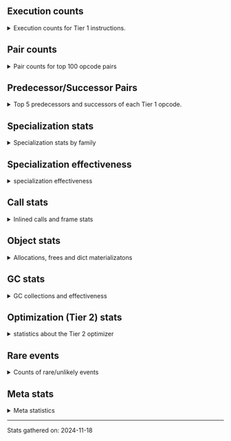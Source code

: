 ## Execution counts

<details>
<summary> Execution counts for Tier 1 instructions. </summary>


The "miss ratio" column shows the percentage of times the instruction
executed that it deoptimized. When this happens, the base unspecialized
instruction is not counted.

<table>
<thead>
<tr>
<th align="left">Name</th>
<th align="right">Base Count</th>
<th align="right">Head Count</th>
<th align="right">Change</th>
</tr>
</thead>
<tbody>
<tr>
<td align="left">BINARY_OP_SUBTRACT_FLOAT</td>
<td align="right">514,972</td>
<td align="right">338,036</td>
<td align="right">-34.4%</td>
</tr>
<tr>
<td align="left">CONTAINS_OP_DICT</td>
<td align="right">1,049,372</td>
<td align="right">694,626</td>
<td align="right">-33.8%</td>
</tr>
<tr>
<td align="left">TO_BOOL_LIST</td>
<td align="right">1,050,925</td>
<td align="right">697,054</td>
<td align="right">-33.7%</td>
</tr>
<tr>
<td align="left">TO_BOOL_INT</td>
<td align="right">3,535,488</td>
<td align="right">2,355,868</td>
<td align="right">-33.4%</td>
</tr>
<tr>
<td align="left">LIST_EXTEND</td>
<td align="right">354,256</td>
<td align="right">236,304</td>
<td align="right">-33.3%</td>
</tr>
<tr>
<td align="left">LOAD_SUPER_ATTR_METHOD</td>
<td align="right">1,422,280</td>
<td align="right">950,456</td>
<td align="right">-33.2%</td>
</tr>
<tr>
<td align="left">LIST_APPEND</td>
<td align="right">536,091</td>
<td align="right">359,149</td>
<td align="right">-33.0%</td>
</tr>
<tr>
<td align="left">CALL_METHOD_DESCRIPTOR_FAST</td>
<td align="right">1,076,651</td>
<td align="right">722,678</td>
<td align="right">-32.9%</td>
</tr>
<tr>
<td align="left">BINARY_OP</td>
<td align="right">4,680,296</td>
<td align="right">3,146,441</td>
<td align="right">-32.8%</td>
</tr>
<tr>
<td align="left">COPY_FREE_VARS</td>
<td align="right">1,450,517</td>
<td align="right">978,693</td>
<td align="right">-32.5%</td>
</tr>
<tr>
<td align="left">CALL_ISINSTANCE</td>
<td align="right">726,190</td>
<td align="right">490,278</td>
<td align="right">-32.5%</td>
</tr>
<tr>
<td align="left">LOAD_ATTR_NONDESCRIPTOR_WITH_VALUES</td>
<td align="right">1,110,055</td>
<td align="right">756,137</td>
<td align="right">-31.9%</td>
</tr>
<tr>
<td align="left">COMPARE_OP</td>
<td align="right">556,105</td>
<td align="right">379,119</td>
<td align="right">-31.8%</td>
</tr>
<tr>
<td align="left">LOAD_DEREF</td>
<td align="right">1,488,330</td>
<td align="right">1,016,506</td>
<td align="right">-31.7%</td>
</tr>
<tr>
<td align="left">BUILD_LIST</td>
<td align="right">1,118,822</td>
<td align="right">764,924</td>
<td align="right">-31.6%</td>
</tr>
<tr>
<td align="left">IMPORT_FROM</td>
<td align="right">372,928</td>
<td align="right">254,969</td>
<td align="right">-31.6%</td>
</tr>
<tr>
<td align="left">IMPORT_NAME</td>
<td align="right">372,990</td>
<td align="right">255,031</td>
<td align="right">-31.6%</td>
</tr>
<tr>
<td align="left">UNARY_INVERT</td>
<td align="right">746,403</td>
<td align="right">510,451</td>
<td align="right">-31.6%</td>
</tr>
<tr>
<td align="left">LOAD_FAST_AND_CLEAR</td>
<td align="right">565,307</td>
<td align="right">388,379</td>
<td align="right">-31.3%</td>
</tr>
<tr>
<td align="left">FOR_ITER_LIST</td>
<td align="right">1,135,224</td>
<td align="right">781,331</td>
<td align="right">-31.2%</td>
</tr>
<tr>
<td align="left">JUMP_FORWARD</td>
<td align="right">950,053</td>
<td align="right">653,931</td>
<td align="right">-31.2%</td>
</tr>
<tr>
<td align="left">GET_ITER</td>
<td align="right">1,549,839</td>
<td align="right">1,077,987</td>
<td align="right">-30.4%</td>
</tr>
<tr>
<td align="left">UNARY_NOT</td>
<td align="right">194,038</td>
<td align="right">135,062</td>
<td align="right">-30.4%</td>
</tr>
<tr>
<td align="left">BUILD_MAP</td>
<td align="right">798,104</td>
<td align="right">562,192</td>
<td align="right">-29.6%</td>
</tr>
<tr>
<td align="left">CALL_KW_PY</td>
<td align="right">203,194</td>
<td align="right">144,218</td>
<td align="right">-29.0%</td>
</tr>
<tr>
<td align="left">POP_JUMP_IF_NOT_NONE</td>
<td align="right">2,258,580</td>
<td align="right">1,609,534</td>
<td align="right">-28.7%</td>
</tr>
<tr>
<td align="left">CALL_NON_PY_GENERAL</td>
<td align="right">5,907,734</td>
<td align="right">4,254,045</td>
<td align="right">-28.0%</td>
</tr>
<tr>
<td align="left">LOAD_ATTR_METHOD_WITH_VALUES</td>
<td align="right">4,479,594</td>
<td align="right">3,239,793</td>
<td align="right">-27.7%</td>
</tr>
<tr>
<td align="left">CALL_BOUND_METHOD_GENERAL</td>
<td align="right">213,277</td>
<td align="right">154,301</td>
<td align="right">-27.7%</td>
</tr>
<tr>
<td align="left">LOAD_GLOBAL_MODULE</td>
<td align="right">11,594,250</td>
<td align="right">8,409,134</td>
<td align="right">-27.5%</td>
</tr>
<tr>
<td align="left">LOAD_FAST_LOAD_FAST</td>
<td align="right">8,383,783</td>
<td align="right">6,084,447</td>
<td align="right">-27.4%</td>
</tr>
<tr>
<td align="left">CALL_PY_EXACT_ARGS</td>
<td align="right">7,612,869</td>
<td align="right">5,546,564</td>
<td align="right">-27.1%</td>
</tr>
<tr>
<td align="left">STORE_ATTR_INSTANCE_VALUE</td>
<td align="right">4,253,275</td>
<td align="right">3,131,695</td>
<td align="right">-26.4%</td>
</tr>
<tr>
<td align="left">LOAD_ATTR_MODULE</td>
<td align="right">2,025,762</td>
<td align="right">1,494,972</td>
<td align="right">-26.2%</td>
</tr>
<tr>
<td align="left">POP_JUMP_IF_TRUE</td>
<td align="right">1,815,365</td>
<td align="right">1,342,060</td>
<td align="right">-26.1%</td>
</tr>
<tr>
<td align="left">LOAD_ATTR</td>
<td align="right">5,766,782</td>
<td align="right">4,292,025</td>
<td align="right">-25.6%</td>
</tr>
<tr>
<td align="left">LOAD_ATTR_PROPERTY</td>
<td align="right">233,838</td>
<td align="right">174,857</td>
<td align="right">-25.2%</td>
</tr>
<tr>
<td align="left">POP_JUMP_IF_FALSE</td>
<td align="right">10,119,410</td>
<td align="right">7,579,418</td>
<td align="right">-25.1%</td>
</tr>
<tr>
<td align="left">SWAP</td>
<td align="right">4,433,150</td>
<td align="right">3,370,508</td>
<td align="right">-24.0%</td>
</tr>
<tr>
<td align="left">LOAD_GLOBAL_BUILTIN</td>
<td align="right">4,743,405</td>
<td align="right">3,622,560</td>
<td align="right">-23.6%</td>
</tr>
<tr>
<td align="left">LOAD_SMALL_INT</td>
<td align="right">2,755,606</td>
<td align="right">2,105,030</td>
<td align="right">-23.6%</td>
</tr>
<tr>
<td align="left">STORE_SUBSCR_DICT</td>
<td align="right">1,529,768</td>
<td align="right">1,176,800</td>
<td align="right">-23.1%</td>
</tr>
<tr>
<td align="left">LOAD_FAST</td>
<td align="right">57,663,423</td>
<td align="right">44,790,568</td>
<td align="right">-22.3%</td>
</tr>
<tr>
<td align="left">TO_BOOL_BOOL</td>
<td align="right">3,020,936</td>
<td align="right">2,369,472</td>
<td align="right">-21.6%</td>
</tr>
<tr>
<td align="left">LOAD_ATTR_METHOD_NO_DICT</td>
<td align="right">2,573,706</td>
<td align="right">2,038,406</td>
<td align="right">-20.8%</td>
</tr>
<tr>
<td align="left">RETURN_VALUE</td>
<td align="right">23,319,153</td>
<td align="right">18,479,893</td>
<td align="right">-20.8%</td>
</tr>
<tr>
<td align="left">CALL_PY_GENERAL</td>
<td align="right">2,869,818</td>
<td align="right">2,279,103</td>
<td align="right">-20.6%</td>
</tr>
<tr>
<td align="left">POP_TOP</td>
<td align="right">12,077,702</td>
<td align="right">9,654,281</td>
<td align="right">-20.1%</td>
</tr>
<tr>
<td align="left">RESUME_CHECK</td>
<td align="right">19,295,378</td>
<td align="right">15,517,003</td>
<td align="right">-19.6%</td>
</tr>
<tr>
<td align="left">BUILD_TUPLE</td>
<td align="right">2,169,182</td>
<td align="right">1,756,302</td>
<td align="right">-19.0%</td>
</tr>
<tr>
<td align="left">LOAD_CONST</td>
<td align="right">939,049</td>
<td align="right">762,118</td>
<td align="right">-18.8%</td>
</tr>
<tr>
<td align="left">LOAD_FAST_CHECK</td>
<td align="right">949,794</td>
<td align="right">772,858</td>
<td align="right">-18.6%</td>
</tr>
<tr>
<td align="left">LOAD_CONST_IMMORTAL</td>
<td align="right">12,933,294</td>
<td align="right">10,569,750</td>
<td align="right">-18.3%</td>
</tr>
<tr>
<td align="left">LOAD_SPECIAL</td>
<td align="right">2,597,146</td>
<td align="right">2,125,322</td>
<td align="right">-18.2%</td>
</tr>
<tr>
<td align="left">NOP</td>
<td align="right">3,721,993</td>
<td align="right">3,072,028</td>
<td align="right">-17.5%</td>
</tr>
<tr>
<td align="left">LOAD_ATTR_INSTANCE_VALUE</td>
<td align="right">12,242,392</td>
<td align="right">10,109,354</td>
<td align="right">-17.4%</td>
</tr>
<tr>
<td align="left">COMPARE_OP_INT</td>
<td align="right">2,183,234</td>
<td align="right">1,828,816</td>
<td align="right">-16.2%</td>
</tr>
<tr>
<td align="left">CALL_METHOD_DESCRIPTOR_NOARGS</td>
<td align="right">1,097,707</td>
<td align="right">919,927</td>
<td align="right">-16.2%</td>
</tr>
<tr>
<td align="left">STORE_FAST</td>
<td align="right">17,001,096</td>
<td align="right">14,403,190</td>
<td align="right">-15.3%</td>
</tr>
<tr>
<td align="left">COPY</td>
<td align="right">6,468,903</td>
<td align="right">5,524,225</td>
<td align="right">-14.6%</td>
</tr>
<tr>
<td align="left">CALL_BUILTIN_CLASS</td>
<td align="right">838,037</td>
<td align="right">720,090</td>
<td align="right">-14.1%</td>
</tr>
<tr>
<td align="left">INTERPRETER_EXIT</td>
<td align="right">8,300,257</td>
<td align="right">7,297,605</td>
<td align="right">-12.1%</td>
</tr>
<tr>
<td align="left">CALL_BUILTIN_FAST</td>
<td align="right">494,722</td>
<td align="right">435,731</td>
<td align="right">-11.9%</td>
</tr>
<tr>
<td align="left">ENTER_EXECUTOR</td>
<td align="right">9,102,208</td>
<td align="right">8,216,075</td>
<td align="right">-9.7%</td>
</tr>
<tr>
<td align="left">UNPACK_SEQUENCE_TWO_TUPLE</td>
<td align="right">650,771</td>
<td align="right">591,774</td>
<td align="right">-9.1%</td>
</tr>
<tr>
<td align="left">PUSH_NULL</td>
<td align="right">3,301,866</td>
<td align="right">3,006,961</td>
<td align="right">-8.9%</td>
</tr>
<tr>
<td align="left">JUMP_BACKWARD_NO_INTERRUPT</td>
<td align="right">5,048</td>
<td align="right">4,774</td>
<td align="right">-5.4%</td>
</tr>
<tr>
<td align="left">STORE_FAST_STORE_FAST</td>
<td align="right">1,516,014</td>
<td align="right">1,457,017</td>
<td align="right">-3.9%</td>
</tr>
<tr>
<td align="left">TO_BOOL_ALWAYS_TRUE</td>
<td align="right">96</td>
<td align="right">98</td>
<td align="right">2.1%</td>
</tr>
<tr>
<td align="left">CHECK_EXC_MATCH</td>
<td align="right">13,448</td>
<td align="right">13,172</td>
<td align="right">-2.1%</td>
</tr>
<tr>
<td align="left">POP_EXCEPT</td>
<td align="right">17,671</td>
<td align="right">17,395</td>
<td align="right">-1.6%</td>
</tr>
<tr>
<td align="left">PUSH_EXC_INFO</td>
<td align="right">17,671</td>
<td align="right">17,395</td>
<td align="right">-1.6%</td>
</tr>
<tr>
<td align="left">TO_BOOL</td>
<td align="right">67,908</td>
<td align="right">66,963</td>
<td align="right">-1.4%</td>
</tr>
<tr>
<td align="left">CALL_METHOD_DESCRIPTOR_O</td>
<td align="right">186,337</td>
<td align="right">184,816</td>
<td align="right">-0.8%</td>
</tr>
<tr>
<td align="left">BINARY_SUBSCR</td>
<td align="right">36,824</td>
<td align="right">36,547</td>
<td align="right">-0.8%</td>
</tr>
<tr>
<td align="left">CALL</td>
<td align="right">4,410</td>
<td align="right">4,432</td>
<td align="right">0.5%</td>
</tr>
<tr>
<td align="left">BINARY_OP_SUBTRACT_INT</td>
<td align="right">94,664</td>
<td align="right">94,390</td>
<td align="right">-0.3%</td>
</tr>
<tr>
<td align="left">BINARY_OP_ADD_INT</td>
<td align="right">444,705</td>
<td align="right">443,731</td>
<td align="right">-0.2%</td>
</tr>
<tr>
<td align="left">LOAD_GLOBAL</td>
<td align="right">3,115</td>
<td align="right">3,117</td>
<td align="right">0.1%</td>
</tr>
<tr>
<td align="left">CALL_LIST_APPEND</td>
<td align="right">29,956</td>
<td align="right">29,937</td>
<td align="right">-0.1%</td>
</tr>
<tr>
<td align="left">STORE_SUBSCR</td>
<td align="right">21,469</td>
<td align="right">21,475</td>
<td align="right">0.0%</td>
</tr>
<tr>
<td align="left">JUMP_BACKWARD</td>
<td align="right">44,013</td>
<td align="right">44,020</td>
<td align="right">0.0%</td>
</tr>
<tr>
<td align="left">STORE_FAST_LOAD_FAST</td>
<td align="right">26,017</td>
<td align="right">26,015</td>
<td align="right">-0.0%</td>
</tr>
<tr>
<td align="left">STORE_ATTR</td>
<td align="right">81,043</td>
<td align="right">81,049</td>
<td align="right">0.0%</td>
</tr>
<tr>
<td align="left">BINARY_OP_ADD_FLOAT</td>
<td align="right">20,704</td>
<td align="right">20,705</td>
<td align="right">0.0%</td>
</tr>
<tr>
<td align="left">FOR_ITER</td>
<td align="right">22,093</td>
<td align="right">22,092</td>
<td align="right">-0.0%</td>
</tr>
<tr>
<td align="left">CALL_BOUND_METHOD_EXACT_ARGS</td>
<td align="right">28,694</td>
<td align="right">28,695</td>
<td align="right">0.0%</td>
</tr>
<tr>
<td align="left">POP_JUMP_IF_NONE</td>
<td align="right">300,241</td>
<td align="right">300,251</td>
<td align="right">0.0%</td>
</tr>
<tr>
<td align="left">IS_OP</td>
<td align="right">34,035</td>
<td align="right">34,036</td>
<td align="right">0.0%</td>
</tr>
<tr>
<td align="left">TO_BOOL_NONE</td>
<td align="right">146,972</td>
<td align="right">146,975</td>
<td align="right">0.0%</td>
</tr>
<tr>
<td align="left">COMPARE_OP_STR</td>
<td align="right">489,413</td>
<td align="right">489,414</td>
<td align="right">0.0%</td>
</tr>
<tr>
<td align="left">YIELD_VALUE</td>
<td align="right">5,067,766</td>
<td align="right">5,067,766</td>
<td align="right">0.0%</td>
</tr>
<tr>
<td align="left">CALL_FUNCTION_EX</td>
<td align="right">1,818,660</td>
<td align="right">1,818,660</td>
<td align="right">0.0%</td>
</tr>
<tr>
<td align="left">CALL_BUILTIN_FAST_WITH_KEYWORDS</td>
<td align="right">892,616</td>
<td align="right">892,616</td>
<td align="right">0.0%</td>
</tr>
<tr>
<td align="left">CALL_LEN</td>
<td align="right">149,288</td>
<td align="right">149,288</td>
<td align="right">0.0%</td>
</tr>
<tr>
<td align="left">MAKE_CELL</td>
<td align="right">105,137</td>
<td align="right">105,137</td>
<td align="right">0.0%</td>
</tr>
<tr>
<td align="left">STORE_DEREF</td>
<td align="right">105,107</td>
<td align="right">105,107</td>
<td align="right">0.0%</td>
</tr>
<tr>
<td align="left">LOAD_ATTR_METHOD_LAZY_DICT</td>
<td align="right">89,350</td>
<td align="right">89,350</td>
<td align="right">0.0%</td>
</tr>
<tr>
<td align="left">BINARY_SUBSCR_DICT</td>
<td align="right">84,693</td>
<td align="right">84,693</td>
<td align="right">0.0%</td>
</tr>
<tr>
<td align="left">CALL_KW_NON_PY</td>
<td align="right">77,098</td>
<td align="right">77,098</td>
<td align="right">0.0%</td>
</tr>
<tr>
<td align="left">DELETE_SUBSCR</td>
<td align="right">67,585</td>
<td align="right">67,585</td>
<td align="right">0.0%</td>
</tr>
<tr>
<td align="left">DELETE_ATTR</td>
<td align="right">63,345</td>
<td align="right">63,345</td>
<td align="right">0.0%</td>
</tr>
<tr>
<td align="left">CALL_ALLOC_AND_ENTER_INIT</td>
<td align="right">55,468</td>
<td align="right">55,468</td>
<td align="right">0.0%</td>
</tr>
<tr>
<td align="left">EXIT_INIT_CHECK</td>
<td align="right">55,466</td>
<td align="right">55,466</td>
<td align="right">0.0%</td>
</tr>
<tr>
<td align="left">DICT_MERGE</td>
<td align="right">50,952</td>
<td align="right">50,952</td>
<td align="right">0.0%</td>
</tr>
<tr>
<td align="left">BINARY_SUBSCR_TUPLE_INT</td>
<td align="right">43,864</td>
<td align="right">43,864</td>
<td align="right">0.0%</td>
</tr>
<tr>
<td align="left">MAKE_FUNCTION</td>
<td align="right">42,873</td>
<td align="right">42,873</td>
<td align="right">0.0%</td>
</tr>
<tr>
<td align="left">CALL_METHOD_DESCRIPTOR_FAST_WITH_KEYWORDS</td>
<td align="right">39,010</td>
<td align="right">39,010</td>
<td align="right">0.0%</td>
</tr>
<tr>
<td align="left">LOAD_ATTR_CLASS</td>
<td align="right">38,452</td>
<td align="right">38,452</td>
<td align="right">0.0%</td>
</tr>
<tr>
<td align="left">FORMAT_SIMPLE</td>
<td align="right">38,409</td>
<td align="right">38,409</td>
<td align="right">0.0%</td>
</tr>
<tr>
<td align="left">UNPACK_SEQUENCE_TUPLE</td>
<td align="right">37,968</td>
<td align="right">37,968</td>
<td align="right">0.0%</td>
</tr>
<tr>
<td align="left">BUILD_STRING</td>
<td align="right">29,697</td>
<td align="right">29,697</td>
<td align="right">0.0%</td>
</tr>
<tr>
<td align="left">SET_FUNCTION_ATTRIBUTE</td>
<td align="right">29,547</td>
<td align="right">29,547</td>
<td align="right">0.0%</td>
</tr>
<tr>
<td align="left">CALL_BUILTIN_O</td>
<td align="right">26,276</td>
<td align="right">26,276</td>
<td align="right">0.0%</td>
</tr>
<tr>
<td align="left">LOAD_SUPER_ATTR_ATTR</td>
<td align="right">23,800</td>
<td align="right">23,800</td>
<td align="right">0.0%</td>
</tr>
<tr>
<td align="left">FOR_ITER_RANGE</td>
<td align="right">21,674</td>
<td align="right">21,674</td>
<td align="right">0.0%</td>
</tr>
<tr>
<td align="left">BINARY_OP_INPLACE_ADD_UNICODE</td>
<td align="right">20,988</td>
<td align="right">20,988</td>
<td align="right">0.0%</td>
</tr>
<tr>
<td align="left">CONVERT_VALUE</td>
<td align="right">17,404</td>
<td align="right">17,404</td>
<td align="right">0.0%</td>
</tr>
<tr>
<td align="left">BINARY_SLICE</td>
<td align="right">12,855</td>
<td align="right">12,855</td>
<td align="right">0.0%</td>
</tr>
<tr>
<td align="left">RETURN_GENERATOR</td>
<td align="right">12,831</td>
<td align="right">12,831</td>
<td align="right">0.0%</td>
</tr>
<tr>
<td align="left">BINARY_SUBSCR_LIST_INT</td>
<td align="right">12,728</td>
<td align="right">12,728</td>
<td align="right">0.0%</td>
</tr>
<tr>
<td align="left">RERAISE</td>
<td align="right">12,672</td>
<td align="right">12,672</td>
<td align="right">0.0%</td>
</tr>
<tr>
<td align="left">LOAD_ATTR_SLOT</td>
<td align="right">9,184</td>
<td align="right">9,184</td>
<td align="right">0.0%</td>
</tr>
<tr>
<td align="left">FOR_ITER_TUPLE</td>
<td align="right">9,142</td>
<td align="right">9,142</td>
<td align="right">0.0%</td>
</tr>
<tr>
<td align="left">STORE_ATTR_SLOT</td>
<td align="right">9,101</td>
<td align="right">9,101</td>
<td align="right">0.0%</td>
</tr>
<tr>
<td align="left">BINARY_OP_MULTIPLY_FLOAT</td>
<td align="right">8,731</td>
<td align="right">8,731</td>
<td align="right">0.0%</td>
</tr>
<tr>
<td align="left">BINARY_SUBSCR_STR_INT</td>
<td align="right">8,731</td>
<td align="right">8,731</td>
<td align="right">0.0%</td>
</tr>
<tr>
<td align="left">FOR_ITER_GEN</td>
<td align="right">8,502</td>
<td align="right">8,502</td>
<td align="right">0.0%</td>
</tr>
<tr>
<td align="left">CALL_STR_1</td>
<td align="right">8,485</td>
<td align="right">8,485</td>
<td align="right">0.0%</td>
</tr>
<tr>
<td align="left">END_FOR</td>
<td align="right">8,446</td>
<td align="right">8,446</td>
<td align="right">0.0%</td>
</tr>
<tr>
<td align="left">CALL_TUPLE_1</td>
<td align="right">4,396</td>
<td align="right">4,396</td>
<td align="right">0.0%</td>
</tr>
<tr>
<td align="left">RAISE_VARARGS</td>
<td align="right">4,227</td>
<td align="right">4,227</td>
<td align="right">0.0%</td>
</tr>
<tr>
<td align="left">WITH_EXCEPT_START</td>
<td align="right">4,223</td>
<td align="right">4,223</td>
<td align="right">0.0%</td>
</tr>
<tr>
<td align="left">STORE_NAME</td>
<td align="right">742</td>
<td align="right">742</td>
<td align="right">0.0%</td>
</tr>
<tr>
<td align="left">RESUME</td>
<td align="right">442</td>
<td align="right">442</td>
<td align="right">0.0%</td>
</tr>
<tr>
<td align="left">BINARY_OP_ADD_UNICODE</td>
<td align="right">368</td>
<td align="right">368</td>
<td align="right">0.0%</td>
</tr>
<tr>
<td align="left">LOAD_NAME</td>
<td align="right">191</td>
<td align="right">191</td>
<td align="right">0.0%</td>
</tr>
<tr>
<td align="left">CALL_KW</td>
<td align="right">179</td>
<td align="right">179</td>
<td align="right">0.0%</td>
</tr>
<tr>
<td align="left">CALL_TYPE_1</td>
<td align="right">152</td>
<td align="right">152</td>
<td align="right">0.0%</td>
</tr>
<tr>
<td align="left">UNPACK_SEQUENCE</td>
<td align="right">146</td>
<td align="right">146</td>
<td align="right">0.0%</td>
</tr>
<tr>
<td align="left">TO_BOOL_STR</td>
<td align="right">139</td>
<td align="right">139</td>
<td align="right">0.0%</td>
</tr>
<tr>
<td align="left">EXTENDED_ARG</td>
<td align="right">129</td>
<td align="right">129</td>
<td align="right">0.0%</td>
</tr>
<tr>
<td align="left">CONTAINS_OP_SET</td>
<td align="right">93</td>
<td align="right">93</td>
<td align="right">0.0%</td>
</tr>
<tr>
<td align="left">LOAD_SUPER_ATTR</td>
<td align="right">68</td>
<td align="right">68</td>
<td align="right">0.0%</td>
</tr>
<tr>
<td align="left">LOAD_BUILD_CLASS</td>
<td align="right">41</td>
<td align="right">41</td>
<td align="right">0.0%</td>
</tr>
<tr>
<td align="left">LOAD_LOCALS</td>
<td align="right">37</td>
<td align="right">37</td>
<td align="right">0.0%</td>
</tr>
<tr>
<td align="left">COMPARE_OP_FLOAT</td>
<td align="right">15</td>
<td align="right">15</td>
<td align="right">0.0%</td>
</tr>
<tr>
<td align="left">CONTAINS_OP</td>
<td align="right">14</td>
<td align="right">14</td>
<td align="right">0.0%</td>
</tr>
<tr>
<td align="left">CALL_INTRINSIC_1</td>
<td align="right">14</td>
<td align="right">14</td>
<td align="right">0.0%</td>
</tr>
<tr>
<td align="left">LOAD_ATTR_CLASS_WITH_METACLASS_CHECK</td>
<td align="right">12</td>
<td align="right">12</td>
<td align="right">0.0%</td>
</tr>
<tr>
<td align="left">STORE_GLOBAL</td>
<td align="right">4</td>
<td align="right">4</td>
<td align="right">0.0%</td>
</tr>
<tr>
<td align="left">BINARY_SUBSCR_GETITEM</td>
<td align="right">3</td>
<td align="right">3</td>
<td align="right">0.0%</td>
</tr>
<tr>
<td align="left">BUILD_SET</td>
<td align="right">1</td>
<td align="right">1</td>
<td align="right">0.0%</td>
</tr>
<tr>
<td align="left">MAP_ADD</td>
<td align="right">1</td>
<td align="right">1</td>
<td align="right">0.0%</td>
</tr>
</tbody>
</table>


</details>

## Pair counts

<details>
<summary> Pair counts for top 100 opcode pairs </summary>


Pairs of specialized operations that deoptimize and are then followed by
the corresponding unspecialized instruction are not counted as pairs.

Not included in comparative output.


</details>

## Predecessor/Successor Pairs

<details>
<summary> Top 5 predecessors and successors of each Tier 1 opcode. </summary>


This does not include the unspecialized instructions that occur after a
specialized instruction deoptimizes.

Not included in comparative output.


</details>

## Specialization stats

<details>
<summary> Specialization stats by family </summary>

### BINARY_OP

<details>
<summary> specialization stats for BINARY_OP family </summary>

<table>
<thead>
<tr>
<th align="left">Kind</th>
<th align="right">Base Count</th>
<th align="right">Base Ratio</th>
<th align="right">Head Count</th>
<th align="right">Head Ratio</th>
<th align="right">Change</th>
</tr>
</thead>
<tbody>
<tr>
<td align="left">
deferred
<details>
<summary>ⓘ</summary>

Lists the number of "deferred" (i.e. not specialized) instructions executed.
</details>
</td>
<td align="right">4,678,042</td>
<td align="right">74.7%</td>
<td align="right">3,144,510</td>
<td align="right">69.1%</td>
<td align="right">-32.8%</td>
</tr>
<tr>
<td align="left">
hit
<details>
<summary>ⓘ</summary>

Specialized instructions that complete.
</details>
</td>
<td align="right">1,583,141</td>
<td align="right">25.3%</td>
<td align="right">1,405,929</td>
<td align="right">30.9%</td>
<td align="right">-11.2%</td>
</tr>
</tbody>
</table>

<table>
<thead>
<tr>
<th align="left">Success</th>
<th align="right">Base Count</th>
<th align="right">Base Ratio</th>
<th align="right">Head Count</th>
<th align="right">Head Ratio</th>
<th align="right">Change</th>
</tr>
</thead>
<tbody>
<tr>
<td align="left">Failure</td>
<td align="right">2,137</td>
<td align="right">100.0%</td>
<td align="right">1,811</td>
<td align="right">100.0%</td>
<td align="right">-15.3%</td>
</tr>
<tr>
<td align="left">Success</td>
<td align="right">0</td>
<td align="right">0.0%</td>
<td align="right">0</td>
<td align="right">0.0%</td>
<td align="right"></td>
</tr>
</tbody>
</table>

<table>
<thead>
<tr>
<th align="left">Failure kind</th>
<th align="right">Base Count</th>
<th align="right">Base Ratio</th>
<th align="right">Head Count</th>
<th align="right">Head Ratio</th>
<th align="right">Change</th>
</tr>
</thead>
<tbody>
<tr>
<td align="left">or</td>
<td align="right">613</td>
<td align="right">28.7%</td>
<td align="right">487</td>
<td align="right">26.9%</td>
<td align="right">-20.6%</td>
</tr>
<tr>
<td align="left">and int</td>
<td align="right">1,041</td>
<td align="right">48.7%</td>
<td align="right">836</td>
<td align="right">46.2%</td>
<td align="right">-19.7%</td>
</tr>
<tr>
<td align="left">remainder</td>
<td align="right">205</td>
<td align="right">9.6%</td>
<td align="right">210</td>
<td align="right">11.6%</td>
<td align="right">2.4%</td>
</tr>
<tr>
<td align="left">add different types</td>
<td align="right">191</td>
<td align="right">8.9%</td>
<td align="right">191</td>
<td align="right">10.5%</td>
<td align="right">0.0%</td>
</tr>
<tr>
<td align="left">add other</td>
<td align="right">87</td>
<td align="right">4.1%</td>
<td align="right">87</td>
<td align="right">4.8%</td>
<td align="right">0.0%</td>
</tr>
</tbody>
</table>


</details>

### BINARY_SLICE

<details>
<summary> specialization stats for BINARY_SLICE family </summary>

<table>
<thead>
<tr>
<th align="left">Kind</th>
<th align="right">Base Count</th>
<th align="right">Base Ratio</th>
<th align="right">Head Count</th>
<th align="right">Head Ratio</th>
<th align="right">Change</th>
</tr>
</thead>
<tbody>
<tr>
<td align="left">
deferred
<details>
<summary>ⓘ</summary>

Lists the number of "deferred" (i.e. not specialized) instructions executed.
</details>
</td>
<td align="right">12,855</td>
<td align="right">100.0%</td>
<td align="right">12,855</td>
<td align="right">100.0%</td>
<td align="right">0.0%</td>
</tr>
</tbody>
</table>


</details>

### BINARY_SUBSCR

<details>
<summary> specialization stats for BINARY_SUBSCR family </summary>

<table>
<thead>
<tr>
<th align="left">Kind</th>
<th align="right">Base Count</th>
<th align="right">Base Ratio</th>
<th align="right">Head Count</th>
<th align="right">Head Ratio</th>
<th align="right">Change</th>
</tr>
</thead>
<tbody>
<tr>
<td align="left">
hit
<details>
<summary>ⓘ</summary>

Specialized instructions that complete.
</details>
</td>
<td align="right">560,776</td>
<td align="right">93.8%</td>
<td align="right">442,824</td>
<td align="right">92.4%</td>
<td align="right">-21.0%</td>
</tr>
<tr>
<td align="left">
deferred
<details>
<summary>ⓘ</summary>

Lists the number of "deferred" (i.e. not specialized) instructions executed.
</details>
</td>
<td align="right">36,522</td>
<td align="right">6.1%</td>
<td align="right">36,248</td>
<td align="right">7.6%</td>
<td align="right">-0.8%</td>
</tr>
</tbody>
</table>

<table>
<thead>
<tr>
<th align="left">Success</th>
<th align="right">Base Count</th>
<th align="right">Base Ratio</th>
<th align="right">Head Count</th>
<th align="right">Head Ratio</th>
<th align="right">Change</th>
</tr>
</thead>
<tbody>
<tr>
<td align="left">Failure</td>
<td align="right">185</td>
<td align="right">61.3%</td>
<td align="right">182</td>
<td align="right">60.9%</td>
<td align="right">-1.6%</td>
</tr>
<tr>
<td align="left">Success</td>
<td align="right">117</td>
<td align="right">38.7%</td>
<td align="right">117</td>
<td align="right">39.1%</td>
<td align="right">0.0%</td>
</tr>
</tbody>
</table>

<table>
<thead>
<tr>
<th align="left">Failure kind</th>
<th align="right">Base Count</th>
<th align="right">Base Ratio</th>
<th align="right">Head Count</th>
<th align="right">Head Ratio</th>
<th align="right">Change</th>
</tr>
</thead>
<tbody>
<tr>
<td align="left">buffer int</td>
<td align="right">184</td>
<td align="right">99.5%</td>
<td align="right">181</td>
<td align="right">99.5%</td>
<td align="right">-1.6%</td>
</tr>
<tr>
<td align="left">list slice</td>
<td align="right">1</td>
<td align="right">0.5%</td>
<td align="right">1</td>
<td align="right">0.5%</td>
<td align="right">0.0%</td>
</tr>
</tbody>
</table>


</details>

### CALL

<details>
<summary> specialization stats for CALL family </summary>

<table>
<thead>
<tr>
<th align="left">Kind</th>
<th align="right">Base Count</th>
<th align="right">Base Ratio</th>
<th align="right">Head Count</th>
<th align="right">Head Ratio</th>
<th align="right">Change</th>
</tr>
</thead>
<tbody>
<tr>
<td align="left">
hit
<details>
<summary>ⓘ</summary>

Specialized instructions that complete.
</details>
</td>
<td align="right">22,541,611</td>
<td align="right">100.0%</td>
<td align="right">17,113,153</td>
<td align="right">100.0%</td>
<td align="right">-24.1%</td>
</tr>
<tr>
<td align="left">
deferred
<details>
<summary>ⓘ</summary>

Lists the number of "deferred" (i.e. not specialized) instructions executed.
</details>
</td>
<td align="right">1,106</td>
<td align="right">0.0%</td>
<td align="right">1,109</td>
<td align="right">0.0%</td>
<td align="right">0.3%</td>
</tr>
<tr>
<td align="left">
miss
<details>
<summary>ⓘ</summary>

Specialized instructions that deopt.
</details>
</td>
<td align="right">516</td>
<td align="right">0.0%</td>
<td align="right">516</td>
<td align="right">0.0%</td>
<td align="right">0.0%</td>
</tr>
</tbody>
</table>

<table>
<thead>
<tr>
<th align="left">Success</th>
<th align="right">Base Count</th>
<th align="right">Base Ratio</th>
<th align="right">Head Count</th>
<th align="right">Head Ratio</th>
<th align="right">Change</th>
</tr>
</thead>
<tbody>
<tr>
<td align="left">Success</td>
<td align="right">3,444</td>
<td align="right">100.0%</td>
<td align="right">3,463</td>
<td align="right">100.0%</td>
<td align="right">0.6%</td>
</tr>
<tr>
<td align="left">Failure</td>
<td align="right">0</td>
<td align="right">0.0%</td>
<td align="right">0</td>
<td align="right">0.0%</td>
<td align="right"></td>
</tr>
</tbody>
</table>


</details>

### CALL_KW

<details>
<summary> specialization stats for CALL_KW family </summary>

<table>
<thead>
<tr>
<th align="left">Kind</th>
<th align="right">Base Count</th>
<th align="right">Base Ratio</th>
<th align="right">Head Count</th>
<th align="right">Head Ratio</th>
<th align="right">Change</th>
</tr>
</thead>
<tbody>
<tr>
<td align="left">
deferred
<details>
<summary>ⓘ</summary>

Lists the number of "deferred" (i.e. not specialized) instructions executed.
</details>
</td>
<td align="right">41</td>
<td align="right">22.9%</td>
<td align="right">41</td>
<td align="right">22.9%</td>
<td align="right">0.0%</td>
</tr>
</tbody>
</table>


</details>

### COMPARE_OP

<details>
<summary> specialization stats for COMPARE_OP family </summary>

<table>
<thead>
<tr>
<th align="left">Kind</th>
<th align="right">Base Count</th>
<th align="right">Base Ratio</th>
<th align="right">Head Count</th>
<th align="right">Head Ratio</th>
<th align="right">Change</th>
</tr>
</thead>
<tbody>
<tr>
<td align="left">
deferred
<details>
<summary>ⓘ</summary>

Lists the number of "deferred" (i.e. not specialized) instructions executed.
</details>
</td>
<td align="right">555,378</td>
<td align="right">11.8%</td>
<td align="right">378,424</td>
<td align="right">9.9%</td>
<td align="right">-31.9%</td>
</tr>
<tr>
<td align="left">
hit
<details>
<summary>ⓘ</summary>

Specialized instructions that complete.
</details>
</td>
<td align="right">4,160,282</td>
<td align="right">88.1%</td>
<td align="right">3,451,979</td>
<td align="right">90.0%</td>
<td align="right">-17.0%</td>
</tr>
<tr>
<td align="left">
miss
<details>
<summary>ⓘ</summary>

Specialized instructions that deopt.
</details>
</td>
<td align="right">4,277</td>
<td align="right">0.1%</td>
<td align="right">4,277</td>
<td align="right">0.1%</td>
<td align="right">0.0%</td>
</tr>
</tbody>
</table>

<table>
<thead>
<tr>
<th align="left">Success</th>
<th align="right">Base Count</th>
<th align="right">Base Ratio</th>
<th align="right">Head Count</th>
<th align="right">Head Ratio</th>
<th align="right">Change</th>
</tr>
</thead>
<tbody>
<tr>
<td align="left">Failure</td>
<td align="right">459</td>
<td align="right">57.8%</td>
<td align="right">425</td>
<td align="right">55.8%</td>
<td align="right">-7.4%</td>
</tr>
<tr>
<td align="left">Success</td>
<td align="right">335</td>
<td align="right">42.2%</td>
<td align="right">337</td>
<td align="right">44.2%</td>
<td align="right">0.6%</td>
</tr>
</tbody>
</table>

<table>
<thead>
<tr>
<th align="left">Failure kind</th>
<th align="right">Base Count</th>
<th align="right">Base Ratio</th>
<th align="right">Head Count</th>
<th align="right">Head Ratio</th>
<th align="right">Change</th>
</tr>
</thead>
<tbody>
<tr>
<td align="left">float long</td>
<td align="right">261</td>
<td align="right">56.9%</td>
<td align="right">222</td>
<td align="right">52.2%</td>
<td align="right">-14.9%</td>
</tr>
<tr>
<td align="left">different types</td>
<td align="right">103</td>
<td align="right">22.4%</td>
<td align="right">108</td>
<td align="right">25.4%</td>
<td align="right">4.9%</td>
</tr>
<tr>
<td align="left">big int</td>
<td align="right">95</td>
<td align="right">20.7%</td>
<td align="right">95</td>
<td align="right">22.4%</td>
<td align="right">0.0%</td>
</tr>
</tbody>
</table>


</details>

### CONTAINS_OP

<details>
<summary> specialization stats for CONTAINS_OP family </summary>

<table>
<thead>
<tr>
<th align="left">Kind</th>
<th align="right">Base Count</th>
<th align="right">Base Ratio</th>
<th align="right">Head Count</th>
<th align="right">Head Ratio</th>
<th align="right">Change</th>
</tr>
</thead>
<tbody>
<tr>
<td align="left">
hit
<details>
<summary>ⓘ</summary>

Specialized instructions that complete.
</details>
</td>
<td align="right">1,633,411</td>
<td align="right">100.0%</td>
<td align="right">1,220,550</td>
<td align="right">100.0%</td>
<td align="right">-25.3%</td>
</tr>
<tr>
<td align="left">
deferred
<details>
<summary>ⓘ</summary>

Lists the number of "deferred" (i.e. not specialized) instructions executed.
</details>
</td>
<td align="right">7</td>
<td align="right">0.0%</td>
<td align="right">7</td>
<td align="right">0.0%</td>
<td align="right">0.0%</td>
</tr>
</tbody>
</table>


</details>

### FOR_ITER

<details>
<summary> specialization stats for FOR_ITER family </summary>

<table>
<thead>
<tr>
<th align="left">Kind</th>
<th align="right">Base Count</th>
<th align="right">Base Ratio</th>
<th align="right">Head Count</th>
<th align="right">Head Ratio</th>
<th align="right">Change</th>
</tr>
</thead>
<tbody>
<tr>
<td align="left">
hit
<details>
<summary>ⓘ</summary>

Specialized instructions that complete.
</details>
</td>
<td align="right">5,819,782</td>
<td align="right">99.6%</td>
<td align="right">5,465,889</td>
<td align="right">99.6%</td>
<td align="right">-6.1%</td>
</tr>
<tr>
<td align="left">
deferred
<details>
<summary>ⓘ</summary>

Lists the number of "deferred" (i.e. not specialized) instructions executed.
</details>
</td>
<td align="right">21,788</td>
<td align="right">0.4%</td>
<td align="right">21,788</td>
<td align="right">0.4%</td>
<td align="right">0.0%</td>
</tr>
</tbody>
</table>

<table>
<thead>
<tr>
<th align="left">Success</th>
<th align="right">Base Count</th>
<th align="right">Base Ratio</th>
<th align="right">Head Count</th>
<th align="right">Head Ratio</th>
<th align="right">Change</th>
</tr>
</thead>
<tbody>
<tr>
<td align="left">Success</td>
<td align="right">49</td>
<td align="right">16.1%</td>
<td align="right">48</td>
<td align="right">15.8%</td>
<td align="right">-2.0%</td>
</tr>
<tr>
<td align="left">Failure</td>
<td align="right">256</td>
<td align="right">83.9%</td>
<td align="right">256</td>
<td align="right">84.2%</td>
<td align="right">0.0%</td>
</tr>
</tbody>
</table>

<table>
<thead>
<tr>
<th align="left">Failure kind</th>
<th align="right">Base Count</th>
<th align="right">Base Ratio</th>
<th align="right">Head Count</th>
<th align="right">Head Ratio</th>
<th align="right">Change</th>
</tr>
</thead>
<tbody>
<tr>
<td align="left">itertools</td>
<td align="right">72</td>
<td align="right">28.1%</td>
<td align="right">72</td>
<td align="right">28.1%</td>
<td align="right">0.0%</td>
</tr>
<tr>
<td align="left">callable</td>
<td align="right">69</td>
<td align="right">27.0%</td>
<td align="right">69</td>
<td align="right">27.0%</td>
<td align="right">0.0%</td>
</tr>
<tr>
<td align="left">other</td>
<td align="right">50</td>
<td align="right">19.5%</td>
<td align="right">50</td>
<td align="right">19.5%</td>
<td align="right">0.0%</td>
</tr>
<tr>
<td align="left">enumerate</td>
<td align="right">50</td>
<td align="right">19.5%</td>
<td align="right">50</td>
<td align="right">19.5%</td>
<td align="right">0.0%</td>
</tr>
<tr>
<td align="left">dict items</td>
<td align="right">7</td>
<td align="right">2.7%</td>
<td align="right">7</td>
<td align="right">2.7%</td>
<td align="right">0.0%</td>
</tr>
<tr>
<td align="left">dict values</td>
<td align="right">3</td>
<td align="right">1.2%</td>
<td align="right">3</td>
<td align="right">1.2%</td>
<td align="right">0.0%</td>
</tr>
<tr>
<td align="left">set</td>
<td align="right">2</td>
<td align="right">0.8%</td>
<td align="right">2</td>
<td align="right">0.8%</td>
<td align="right">0.0%</td>
</tr>
<tr>
<td align="left">ascii string</td>
<td align="right">2</td>
<td align="right">0.8%</td>
<td align="right">2</td>
<td align="right">0.8%</td>
<td align="right">0.0%</td>
</tr>
<tr>
<td align="left">reversed list</td>
<td align="right">1</td>
<td align="right">0.4%</td>
<td align="right">1</td>
<td align="right">0.4%</td>
<td align="right">0.0%</td>
</tr>
</tbody>
</table>


</details>

### LOAD_ATTR

<details>
<summary> specialization stats for LOAD_ATTR family </summary>

<table>
<thead>
<tr>
<th align="left">Kind</th>
<th align="right">Base Count</th>
<th align="right">Base Ratio</th>
<th align="right">Head Count</th>
<th align="right">Head Ratio</th>
<th align="right">Change</th>
</tr>
</thead>
<tbody>
<tr>
<td align="left">
deferred
<details>
<summary>ⓘ</summary>

Lists the number of "deferred" (i.e. not specialized) instructions executed.
</details>
</td>
<td align="right">5,756,634</td>
<td align="right">12.9%</td>
<td align="right">4,282,121</td>
<td align="right">11.8%</td>
<td align="right">-25.6%</td>
</tr>
<tr>
<td align="left">
hit
<details>
<summary>ⓘ</summary>

Specialized instructions that complete.
</details>
</td>
<td align="right">38,677,085</td>
<td align="right">86.4%</td>
<td align="right">31,605,238</td>
<td align="right">87.2%</td>
<td align="right">-18.3%</td>
</tr>
<tr>
<td align="left">
miss
<details>
<summary>ⓘ</summary>

Specialized instructions that deopt.
</details>
</td>
<td align="right">335,735</td>
<td align="right">0.7%</td>
<td align="right">333,937</td>
<td align="right">0.9%</td>
<td align="right">-0.5%</td>
</tr>
<tr>
<td align="left">
deopt
<details>
<summary>ⓘ</summary>

Specialized instructions that deopt.
</details>
</td>
<td align="right">6</td>
<td align="right">0.0%</td>
<td align="right">6</td>
<td align="right">0.0%</td>
<td align="right">0.0%</td>
</tr>
</tbody>
</table>

<table>
<thead>
<tr>
<th align="left">Success</th>
<th align="right">Base Count</th>
<th align="right">Base Ratio</th>
<th align="right">Head Count</th>
<th align="right">Head Ratio</th>
<th align="right">Change</th>
</tr>
</thead>
<tbody>
<tr>
<td align="left">Failure</td>
<td align="right">5,497</td>
<td align="right">34.0%</td>
<td align="right">5,203</td>
<td align="right">32.7%</td>
<td align="right">-5.3%</td>
</tr>
<tr>
<td align="left">Success</td>
<td align="right">10,691</td>
<td align="right">66.0%</td>
<td align="right">10,713</td>
<td align="right">67.3%</td>
<td align="right">0.2%</td>
</tr>
</tbody>
</table>

<table>
<thead>
<tr>
<th align="left">Failure kind</th>
<th align="right">Base Count</th>
<th align="right">Base Ratio</th>
<th align="right">Head Count</th>
<th align="right">Head Ratio</th>
<th align="right">Change</th>
</tr>
</thead>
<tbody>
<tr>
<td align="left">overriding descriptor</td>
<td align="right">1,397</td>
<td align="right">25.4%</td>
<td align="right">1,157</td>
<td align="right">22.2%</td>
<td align="right">-17.2%</td>
</tr>
<tr>
<td align="left">non overriding descriptor</td>
<td align="right">713</td>
<td align="right">13.0%</td>
<td align="right">703</td>
<td align="right">13.5%</td>
<td align="right">-1.4%</td>
</tr>
<tr>
<td align="left">method</td>
<td align="right">1,350</td>
<td align="right">24.6%</td>
<td align="right">1,353</td>
<td align="right">26.0%</td>
<td align="right">0.2%</td>
</tr>
<tr>
<td align="left">overridden</td>
<td align="right">681</td>
<td align="right">12.4%</td>
<td align="right">681</td>
<td align="right">13.1%</td>
<td align="right">0.0%</td>
</tr>
<tr>
<td align="left">non object slot</td>
<td align="right">460</td>
<td align="right">8.4%</td>
<td align="right">460</td>
<td align="right">8.8%</td>
<td align="right">0.0%</td>
</tr>
<tr>
<td align="left">mutable class</td>
<td align="right">71</td>
<td align="right">1.3%</td>
<td align="right">71</td>
<td align="right">1.4%</td>
<td align="right">0.0%</td>
</tr>
<tr>
<td align="left">class method obj</td>
<td align="right">68</td>
<td align="right">1.2%</td>
<td align="right">68</td>
<td align="right">1.3%</td>
<td align="right">0.0%</td>
</tr>
<tr>
<td align="left">not managed dict</td>
<td align="right">45</td>
<td align="right">0.8%</td>
<td align="right">45</td>
<td align="right">0.9%</td>
<td align="right">0.0%</td>
</tr>
<tr>
<td align="left">metaclass attribute</td>
<td align="right">23</td>
<td align="right">0.4%</td>
<td align="right">23</td>
<td align="right">0.4%</td>
<td align="right">0.0%</td>
</tr>
</tbody>
</table>


</details>

### LOAD_GLOBAL

<details>
<summary> specialization stats for LOAD_GLOBAL family </summary>

<table>
<thead>
<tr>
<th align="left">Kind</th>
<th align="right">Base Count</th>
<th align="right">Base Ratio</th>
<th align="right">Head Count</th>
<th align="right">Head Ratio</th>
<th align="right">Change</th>
</tr>
</thead>
<tbody>
<tr>
<td align="left">
hit
<details>
<summary>ⓘ</summary>

Specialized instructions that complete.
</details>
</td>
<td align="right">16,337,381</td>
<td align="right">100.0%</td>
<td align="right">12,031,420</td>
<td align="right">100.0%</td>
<td align="right">-26.4%</td>
</tr>
<tr>
<td align="left">
deferred
<details>
<summary>ⓘ</summary>

Lists the number of "deferred" (i.e. not specialized) instructions executed.
</details>
</td>
<td align="right">779</td>
<td align="right">0.0%</td>
<td align="right">777</td>
<td align="right">0.0%</td>
<td align="right">-0.3%</td>
</tr>
<tr>
<td align="left">
deopt
<details>
<summary>ⓘ</summary>

Specialized instructions that deopt.
</details>
</td>
<td align="right">9</td>
<td align="right">0.0%</td>
<td align="right">9</td>
<td align="right">0.0%</td>
<td align="right">0.0%</td>
</tr>
<tr>
<td align="left">
miss
<details>
<summary>ⓘ</summary>

Specialized instructions that deopt.
</details>
</td>
<td align="right">274</td>
<td align="right">0.0%</td>
<td align="right">274</td>
<td align="right">0.0%</td>
<td align="right">0.0%</td>
</tr>
</tbody>
</table>

<table>
<thead>
<tr>
<th align="left">Success</th>
<th align="right">Base Count</th>
<th align="right">Base Ratio</th>
<th align="right">Head Count</th>
<th align="right">Head Ratio</th>
<th align="right">Change</th>
</tr>
</thead>
<tbody>
<tr>
<td align="left">Success</td>
<td align="right">2,345</td>
<td align="right">100.0%</td>
<td align="right">2,349</td>
<td align="right">100.0%</td>
<td align="right">0.2%</td>
</tr>
<tr>
<td align="left">Failure</td>
<td align="right">0</td>
<td align="right">0.0%</td>
<td align="right">0</td>
<td align="right">0.0%</td>
<td align="right"></td>
</tr>
</tbody>
</table>


</details>

### LOAD_SUPER_ATTR

<details>
<summary> specialization stats for LOAD_SUPER_ATTR family </summary>

<table>
<thead>
<tr>
<th align="left">Kind</th>
<th align="right">Base Count</th>
<th align="right">Base Ratio</th>
<th align="right">Head Count</th>
<th align="right">Head Ratio</th>
<th align="right">Change</th>
</tr>
</thead>
<tbody>
<tr>
<td align="left">
hit
<details>
<summary>ⓘ</summary>

Specialized instructions that complete.
</details>
</td>
<td align="right">1,952,417</td>
<td align="right">100.0%</td>
<td align="right">1,303,644</td>
<td align="right">100.0%</td>
<td align="right">-33.2%</td>
</tr>
<tr>
<td align="left">
deferred
<details>
<summary>ⓘ</summary>

Lists the number of "deferred" (i.e. not specialized) instructions executed.
</details>
</td>
<td align="right">13</td>
<td align="right">0.0%</td>
<td align="right">13</td>
<td align="right">0.0%</td>
<td align="right">0.0%</td>
</tr>
</tbody>
</table>

<table>
<thead>
<tr>
<th align="left">Success</th>
<th align="right">Base Count</th>
<th align="right">Base Ratio</th>
<th align="right">Head Count</th>
<th align="right">Head Ratio</th>
<th align="right">Change</th>
</tr>
</thead>
<tbody>
<tr>
<td align="left">Success</td>
<td align="right">55</td>
<td align="right">100.0%</td>
<td align="right">55</td>
<td align="right">100.0%</td>
<td align="right">0.0%</td>
</tr>
<tr>
<td align="left">Failure</td>
<td align="right">0</td>
<td align="right">0.0%</td>
<td align="right">0</td>
<td align="right">0.0%</td>
<td align="right"></td>
</tr>
</tbody>
</table>


</details>

### STORE_ATTR

<details>
<summary> specialization stats for STORE_ATTR family </summary>

<table>
<thead>
<tr>
<th align="left">Kind</th>
<th align="right">Base Count</th>
<th align="right">Base Ratio</th>
<th align="right">Head Count</th>
<th align="right">Head Ratio</th>
<th align="right">Change</th>
</tr>
</thead>
<tbody>
<tr>
<td align="left">
hit
<details>
<summary>ⓘ</summary>

Specialized instructions that complete.
</details>
</td>
<td align="right">4,721,930</td>
<td align="right">95.5%</td>
<td align="right">3,542,367</td>
<td align="right">94.1%</td>
<td align="right">-25.0%</td>
</tr>
<tr>
<td align="left">
deferred
<details>
<summary>ⓘ</summary>

Lists the number of "deferred" (i.e. not specialized) instructions executed.
</details>
</td>
<td align="right">79,407</td>
<td align="right">1.6%</td>
<td align="right">79,410</td>
<td align="right">2.1%</td>
<td align="right">0.0%</td>
</tr>
<tr>
<td align="left">
miss
<details>
<summary>ⓘ</summary>

Specialized instructions that deopt.
</details>
</td>
<td align="right">140,654</td>
<td align="right">2.8%</td>
<td align="right">140,654</td>
<td align="right">3.7%</td>
<td align="right">0.0%</td>
</tr>
</tbody>
</table>

<table>
<thead>
<tr>
<th align="left">Success</th>
<th align="right">Base Count</th>
<th align="right">Base Ratio</th>
<th align="right">Head Count</th>
<th align="right">Head Ratio</th>
<th align="right">Change</th>
</tr>
</thead>
<tbody>
<tr>
<td align="left">Success</td>
<td align="right">3,616</td>
<td align="right">84.6%</td>
<td align="right">3,619</td>
<td align="right">84.7%</td>
<td align="right">0.1%</td>
</tr>
<tr>
<td align="left">Failure</td>
<td align="right">656</td>
<td align="right">15.4%</td>
<td align="right">656</td>
<td align="right">15.3%</td>
<td align="right">0.0%</td>
</tr>
</tbody>
</table>

<table>
<thead>
<tr>
<th align="left">Failure kind</th>
<th align="right">Base Count</th>
<th align="right">Base Ratio</th>
<th align="right">Head Count</th>
<th align="right">Head Ratio</th>
<th align="right">Change</th>
</tr>
</thead>
<tbody>
<tr>
<td align="left">property</td>
<td align="right">344</td>
<td align="right">52.4%</td>
<td align="right">344</td>
<td align="right">52.4%</td>
<td align="right">0.0%</td>
</tr>
<tr>
<td align="left">class attr simple</td>
<td align="right">163</td>
<td align="right">24.8%</td>
<td align="right">163</td>
<td align="right">24.8%</td>
<td align="right">0.0%</td>
</tr>
<tr>
<td align="left">overridden</td>
<td align="right">139</td>
<td align="right">21.2%</td>
<td align="right">139</td>
<td align="right">21.2%</td>
<td align="right">0.0%</td>
</tr>
<tr>
<td align="left">not in keys</td>
<td align="right">10</td>
<td align="right">1.5%</td>
<td align="right">10</td>
<td align="right">1.5%</td>
<td align="right">0.0%</td>
</tr>
</tbody>
</table>


</details>

### STORE_SUBSCR

<details>
<summary> specialization stats for STORE_SUBSCR family </summary>

<table>
<thead>
<tr>
<th align="left">Kind</th>
<th align="right">Base Count</th>
<th align="right">Base Ratio</th>
<th align="right">Head Count</th>
<th align="right">Head Ratio</th>
<th align="right">Change</th>
</tr>
</thead>
<tbody>
<tr>
<td align="left">
hit
<details>
<summary>ⓘ</summary>

Specialized instructions that complete.
</details>
</td>
<td align="right">1,698,547</td>
<td align="right">98.8%</td>
<td align="right">1,286,596</td>
<td align="right">98.4%</td>
<td align="right">-24.3%</td>
</tr>
<tr>
<td align="left">
deferred
<details>
<summary>ⓘ</summary>

Lists the number of "deferred" (i.e. not specialized) instructions executed.
</details>
</td>
<td align="right">21,263</td>
<td align="right">1.2%</td>
<td align="right">21,266</td>
<td align="right">1.6%</td>
<td align="right">0.0%</td>
</tr>
</tbody>
</table>

<table>
<thead>
<tr>
<th align="left">Success</th>
<th align="right">Base Count</th>
<th align="right">Base Ratio</th>
<th align="right">Head Count</th>
<th align="right">Head Ratio</th>
<th align="right">Change</th>
</tr>
</thead>
<tbody>
<tr>
<td align="left">Success</td>
<td align="right">19</td>
<td align="right">9.2%</td>
<td align="right">22</td>
<td align="right">10.5%</td>
<td align="right">15.8%</td>
</tr>
<tr>
<td align="left">Failure</td>
<td align="right">187</td>
<td align="right">90.8%</td>
<td align="right">187</td>
<td align="right">89.5%</td>
<td align="right">0.0%</td>
</tr>
</tbody>
</table>

<table>
<thead>
<tr>
<th align="left">Failure kind</th>
<th align="right">Base Count</th>
<th align="right">Base Ratio</th>
<th align="right">Head Count</th>
<th align="right">Head Ratio</th>
<th align="right">Change</th>
</tr>
</thead>
<tbody>
<tr>
<td align="left">py simple</td>
<td align="right">119</td>
<td align="right">63.6%</td>
<td align="right">119</td>
<td align="right">63.6%</td>
<td align="right">0.0%</td>
</tr>
<tr>
<td align="left">other</td>
<td align="right">68</td>
<td align="right">36.4%</td>
<td align="right">68</td>
<td align="right">36.4%</td>
<td align="right">0.0%</td>
</tr>
</tbody>
</table>


</details>

### TO_BOOL

<details>
<summary> specialization stats for TO_BOOL family </summary>

<table>
<thead>
<tr>
<th align="left">Kind</th>
<th align="right">Base Count</th>
<th align="right">Base Ratio</th>
<th align="right">Head Count</th>
<th align="right">Head Ratio</th>
<th align="right">Change</th>
</tr>
</thead>
<tbody>
<tr>
<td align="left">
hit
<details>
<summary>ⓘ</summary>

Specialized instructions that complete.
</details>
</td>
<td align="right">10,893,087</td>
<td align="right">99.4%</td>
<td align="right">7,690,678</td>
<td align="right">99.1%</td>
<td align="right">-29.4%</td>
</tr>
<tr>
<td align="left">
deferred
<details>
<summary>ⓘ</summary>

Lists the number of "deferred" (i.e. not specialized) instructions executed.
</details>
</td>
<td align="right">66,914</td>
<td align="right">0.6%</td>
<td align="right">65,983</td>
<td align="right">0.9%</td>
<td align="right">-1.4%</td>
</tr>
<tr>
<td align="left">
miss
<details>
<summary>ⓘ</summary>

Specialized instructions that deopt.
</details>
</td>
<td align="right">28</td>
<td align="right">0.0%</td>
<td align="right">28</td>
<td align="right">0.0%</td>
<td align="right">0.0%</td>
</tr>
</tbody>
</table>

<table>
<thead>
<tr>
<th align="left">Success</th>
<th align="right">Base Count</th>
<th align="right">Base Ratio</th>
<th align="right">Head Count</th>
<th align="right">Head Ratio</th>
<th align="right">Change</th>
</tr>
</thead>
<tbody>
<tr>
<td align="left">Failure</td>
<td align="right">549</td>
<td align="right">55.2%</td>
<td align="right">533</td>
<td align="right">54.4%</td>
<td align="right">-2.9%</td>
</tr>
<tr>
<td align="left">Success</td>
<td align="right">445</td>
<td align="right">44.8%</td>
<td align="right">447</td>
<td align="right">45.6%</td>
<td align="right">0.4%</td>
</tr>
</tbody>
</table>

<table>
<thead>
<tr>
<th align="left">Failure kind</th>
<th align="right">Base Count</th>
<th align="right">Base Ratio</th>
<th align="right">Head Count</th>
<th align="right">Head Ratio</th>
<th align="right">Change</th>
</tr>
</thead>
<tbody>
<tr>
<td align="left">sequence</td>
<td align="right">145</td>
<td align="right">26.4%</td>
<td align="right">129</td>
<td align="right">24.2%</td>
<td align="right">-11.0%</td>
</tr>
<tr>
<td align="left">mapping</td>
<td align="right">175</td>
<td align="right">31.9%</td>
<td align="right">175</td>
<td align="right">32.8%</td>
<td align="right">0.0%</td>
</tr>
<tr>
<td align="left">tuple</td>
<td align="right">118</td>
<td align="right">21.5%</td>
<td align="right">118</td>
<td align="right">22.1%</td>
<td align="right">0.0%</td>
</tr>
<tr>
<td align="left">other</td>
<td align="right">68</td>
<td align="right">12.4%</td>
<td align="right">68</td>
<td align="right">12.8%</td>
<td align="right">0.0%</td>
</tr>
<tr>
<td align="left">bytes</td>
<td align="right">43</td>
<td align="right">7.8%</td>
<td align="right">43</td>
<td align="right">8.1%</td>
<td align="right">0.0%</td>
</tr>
</tbody>
</table>


</details>

### UNPACK_SEQUENCE

<details>
<summary> specialization stats for UNPACK_SEQUENCE family </summary>

<table>
<thead>
<tr>
<th align="left">Kind</th>
<th align="right">Base Count</th>
<th align="right">Base Ratio</th>
<th align="right">Head Count</th>
<th align="right">Head Ratio</th>
<th align="right">Change</th>
</tr>
</thead>
<tbody>
<tr>
<td align="left">
hit
<details>
<summary>ⓘ</summary>

Specialized instructions that complete.
</details>
</td>
<td align="right">2,095,048</td>
<td align="right">100.0%</td>
<td align="right">1,977,096</td>
<td align="right">100.0%</td>
<td align="right">-5.6%</td>
</tr>
<tr>
<td align="left">
deferred
<details>
<summary>ⓘ</summary>

Lists the number of "deferred" (i.e. not specialized) instructions executed.
</details>
</td>
<td align="right">36</td>
<td align="right">0.0%</td>
<td align="right">36</td>
<td align="right">0.0%</td>
<td align="right">0.0%</td>
</tr>
</tbody>
</table>

<table>
<thead>
<tr>
<th align="left">Success</th>
<th align="right">Base Count</th>
<th align="right">Base Ratio</th>
<th align="right">Head Count</th>
<th align="right">Head Ratio</th>
<th align="right">Change</th>
</tr>
</thead>
<tbody>
<tr>
<td align="left">Success</td>
<td align="right">110</td>
<td align="right">100.0%</td>
<td align="right">110</td>
<td align="right">100.0%</td>
<td align="right">0.0%</td>
</tr>
<tr>
<td align="left">Failure</td>
<td align="right">0</td>
<td align="right">0.0%</td>
<td align="right">0</td>
<td align="right">0.0%</td>
<td align="right"></td>
</tr>
</tbody>
</table>


</details>


</details>

## Specialization effectiveness

<details>
<summary> specialization effectiveness </summary>


All entries are execution counts. Should add up to the total number of
Tier 1 instructions executed.

<table>
<thead>
<tr>
<th align="left">Instructions</th>
<th align="right">Base Count</th>
<th align="right">Base Ratio</th>
<th align="right">Head Count</th>
<th align="right">Head Ratio</th>
<th align="right">Change</th>
</tr>
</thead>
<tbody>
<tr>
<td align="left">
Not specialized
<details>
<summary>ⓘ</summary>

Instructions that could be specialized but aren't, e.g. `LOAD_ATTR`, `BINARY_SLICE`.
</details>
</td>
<td align="right">11,253,307</td>
<td align="right">3.5%</td>
<td align="right">8,066,522</td>
<td align="right">3.1%</td>
<td align="right">-28.3%</td>
</tr>
<tr>
<td align="left">
Specialized hits
<details>
<summary>ⓘ</summary>

Specialized instructions, e.g. `LOAD_ATTR_MODULE` that complete.
</details>
</td>
<td align="right">115,258,414</td>
<td align="right">35.5%</td>
<td align="right">89,154,146</td>
<td align="right">34.8%</td>
<td align="right">-22.6%</td>
</tr>
<tr>
<td align="left">
Basic
<details>
<summary>ⓘ</summary>

Instructions that are not and cannot be specialized, e.g. `LOAD_FAST`.
</details>
</td>
<td align="right">197,385,451</td>
<td align="right">60.9%</td>
<td align="right">158,596,025</td>
<td align="right">61.9%</td>
<td align="right">-19.7%</td>
</tr>
<tr>
<td align="left">
Specialized misses
<details>
<summary>ⓘ</summary>

Specialized instructions, e.g. `LOAD_ATTR_MODULE` that deopt.
</details>
</td>
<td align="right">481,572</td>
<td align="right">0.1%</td>
<td align="right">479,771</td>
<td align="right">0.2%</td>
<td align="right">-0.4%</td>
</tr>
</tbody>
</table>

### Deferred by instruction

<details>
<summary> Breakdown of deferred (not specialized) instruction counts by family </summary>

<table>
<thead>
<tr>
<th align="left">Name</th>
<th align="right">Base Count</th>
<th align="right">Base Ratio</th>
<th align="right">Head Count</th>
<th align="right">Head Ratio</th>
<th align="right">Change</th>
</tr>
</thead>
<tbody>
<tr>
<td align="left">BINARY_OP</td>
<td align="right">4,678,042</td>
<td align="right">41.7%</td>
<td align="right">3,144,510</td>
<td align="right">39.1%</td>
<td align="right">-32.8%</td>
</tr>
<tr>
<td align="left">COMPARE_OP</td>
<td align="right">555,378</td>
<td align="right">4.9%</td>
<td align="right">378,424</td>
<td align="right">4.7%</td>
<td align="right">-31.9%</td>
</tr>
<tr>
<td align="left">LOAD_ATTR</td>
<td align="right">5,756,634</td>
<td align="right">51.3%</td>
<td align="right">4,282,121</td>
<td align="right">53.2%</td>
<td align="right">-25.6%</td>
</tr>
<tr>
<td align="left">TO_BOOL</td>
<td align="right">66,914</td>
<td align="right">0.6%</td>
<td align="right">65,983</td>
<td align="right">0.8%</td>
<td align="right">-1.4%</td>
</tr>
<tr>
<td align="left">BINARY_SUBSCR</td>
<td align="right">36,522</td>
<td align="right">0.3%</td>
<td align="right">36,248</td>
<td align="right">0.5%</td>
<td align="right">-0.8%</td>
</tr>
<tr>
<td align="left">CALL</td>
<td align="right">1,106</td>
<td align="right">0.0%</td>
<td align="right">1,109</td>
<td align="right">0.0%</td>
<td align="right">0.3%</td>
</tr>
<tr>
<td align="left">STORE_SUBSCR</td>
<td align="right">21,263</td>
<td align="right">0.2%</td>
<td align="right">21,266</td>
<td align="right">0.3%</td>
<td align="right">0.0%</td>
</tr>
<tr>
<td align="left">STORE_ATTR</td>
<td align="right">79,407</td>
<td align="right">0.7%</td>
<td align="right">79,410</td>
<td align="right">1.0%</td>
<td align="right">0.0%</td>
</tr>
<tr>
<td align="left">FOR_ITER</td>
<td align="right">21,788</td>
<td align="right">0.2%</td>
<td align="right">21,788</td>
<td align="right">0.3%</td>
<td align="right">0.0%</td>
</tr>
<tr>
<td align="left">BINARY_SLICE</td>
<td align="right">12,855</td>
<td align="right">0.1%</td>
<td align="right">12,855</td>
<td align="right">0.2%</td>
<td align="right">0.0%</td>
</tr>
</tbody>
</table>


</details>

### Misses by instruction

<details>
<summary> Breakdown of misses (specialized deopts) instruction counts by family </summary>

<table>
<thead>
<tr>
<th align="left">Name</th>
<th align="right">Base Count</th>
<th align="right">Base Ratio</th>
<th align="right">Head Count</th>
<th align="right">Head Ratio</th>
<th align="right">Change</th>
</tr>
</thead>
<tbody>
<tr>
<td align="left">LOAD_ATTR_INSTANCE_VALUE</td>
<td align="right">276,163</td>
<td align="right">57.3%</td>
<td align="right">274,403</td>
<td align="right">57.2%</td>
<td align="right">-0.6%</td>
</tr>
<tr>
<td align="left">LOAD_ATTR_METHOD_WITH_VALUES</td>
<td align="right">49,522</td>
<td align="right">10.3%</td>
<td align="right">49,484</td>
<td align="right">10.3%</td>
<td align="right">-0.1%</td>
</tr>
<tr>
<td align="left">STORE_ATTR_INSTANCE_VALUE</td>
<td align="right">140,654</td>
<td align="right">29.2%</td>
<td align="right">140,654</td>
<td align="right">29.3%</td>
<td align="right">0.0%</td>
</tr>
<tr>
<td align="left">LOAD_ATTR_PROPERTY</td>
<td align="right">9,895</td>
<td align="right">2.1%</td>
<td align="right">9,895</td>
<td align="right">2.1%</td>
<td align="right">0.0%</td>
</tr>
<tr>
<td align="left">COMPARE_OP_INT</td>
<td align="right">4,276</td>
<td align="right">0.9%</td>
<td align="right">4,276</td>
<td align="right">0.9%</td>
<td align="right">0.0%</td>
</tr>
<tr>
<td align="left">CALL_METHOD_DESCRIPTOR_NOARGS</td>
<td align="right">269</td>
<td align="right">0.1%</td>
<td align="right">269</td>
<td align="right">0.1%</td>
<td align="right">0.0%</td>
</tr>
<tr>
<td align="left">LOAD_GLOBAL_BUILTIN</td>
<td align="right">188</td>
<td align="right">0.0%</td>
<td align="right">188</td>
<td align="right">0.0%</td>
<td align="right">0.0%</td>
</tr>
<tr>
<td align="left">CALL_METHOD_DESCRIPTOR_O</td>
<td align="right">144</td>
<td align="right">0.0%</td>
<td align="right">144</td>
<td align="right">0.0%</td>
<td align="right">0.0%</td>
</tr>
<tr>
<td align="left">LOAD_ATTR_MODULE</td>
<td align="right">143</td>
<td align="right">0.0%</td>
<td align="right">143</td>
<td align="right">0.0%</td>
<td align="right">0.0%</td>
</tr>
<tr>
<td align="left">RESUME</td>
<td align="right">88</td>
<td align="right">0.0%</td>
<td align="right"></td>
<td align="right"></td>
<td align="right"></td>
</tr>
<tr>
<td align="left">LOAD_GLOBAL_MODULE</td>
<td align="right"></td>
<td align="right"></td>
<td align="right">86</td>
<td align="right">0.0%</td>
<td align="right"></td>
</tr>
</tbody>
</table>


</details>


</details>

## Call stats

<details>
<summary> Inlined calls and frame stats </summary>


This shows what fraction of calls to Python functions are inlined (i.e.
not having a call at the C level) and for those that are not, where the
call comes from.  The various categories overlap.

Also includes the count of frame objects created.

<table>
<thead>
<tr>
<th align="left"></th>
<th align="right">Base Count</th>
<th align="right">Base Ratio</th>
<th align="right">Head Count</th>
<th align="right">Head Ratio</th>
<th align="right">Change</th>
</tr>
</thead>
<tbody>
<tr>
<td align="left">Calls via PyEval_EvalFrame (api)</td>
<td align="right">484,480</td>
<td align="right">1.6%</td>
<td align="right">366,513</td>
<td align="right">1.5%</td>
<td align="right">-24.3%</td>
</tr>
<tr>
<td align="left">Frames pushed</td>
<td align="right">25,816,883</td>
<td align="right">83.7%</td>
<td align="right">20,152,011</td>
<td align="right">80.0%</td>
<td align="right">-21.9%</td>
</tr>
<tr>
<td align="left">Calls to Python functions inlined</td>
<td align="right">22,537,401</td>
<td align="right">73.1%</td>
<td align="right">17,875,181</td>
<td align="right">71.0%</td>
<td align="right">-20.7%</td>
</tr>
<tr>
<td align="left">Calls via PyEval_EvalFrame (function vectorcall)</td>
<td align="right">7,877,702</td>
<td align="right">25.5%</td>
<td align="right">6,875,050</td>
<td align="right">27.3%</td>
<td align="right">-12.7%</td>
</tr>
<tr>
<td align="left">Calls via PyEval_EvalFrame (vector)</td>
<td align="right">7,877,758</td>
<td align="right">25.5%</td>
<td align="right">6,875,106</td>
<td align="right">27.3%</td>
<td align="right">-12.7%</td>
</tr>
<tr>
<td align="left">Calls to PyEval_EvalDefault</td>
<td align="right">8,304,615</td>
<td align="right">26.9%</td>
<td align="right">7,301,963</td>
<td align="right">29.0%</td>
<td align="right">-12.1%</td>
</tr>
<tr>
<td align="left">Calls via PyEval_EvalFrame (total)</td>
<td align="right">8,304,615</td>
<td align="right">26.9%</td>
<td align="right">7,301,963</td>
<td align="right">29.0%</td>
<td align="right">-12.1%</td>
</tr>
<tr>
<td align="left">Frame objects created</td>
<td align="right">17,682</td>
<td align="right">0.1%</td>
<td align="right">17,406</td>
<td align="right">0.1%</td>
<td align="right">-1.6%</td>
</tr>
<tr>
<td align="left">Calls via PyEval_EvalFrame (generator)</td>
<td align="right">426,857</td>
<td align="right">1.4%</td>
<td align="right">426,857</td>
<td align="right">1.7%</td>
<td align="right">0.0%</td>
</tr>
<tr>
<td align="left">Calls via PyEval_EvalFrame (legacy)</td>
<td align="right">15</td>
<td align="right">0.0%</td>
<td align="right">15</td>
<td align="right">0.0%</td>
<td align="right">0.0%</td>
</tr>
<tr>
<td align="left">Calls via PyEval_EvalFrame (build class)</td>
<td align="right">41</td>
<td align="right">0.0%</td>
<td align="right">41</td>
<td align="right">0.0%</td>
<td align="right">0.0%</td>
</tr>
<tr>
<td align="left">Calls via PyEval_EvalFrame (slot)</td>
<td align="right">456,471</td>
<td align="right">1.5%</td>
<td align="right">456,471</td>
<td align="right">1.8%</td>
<td align="right">0.0%</td>
</tr>
<tr>
<td align="left">Calls via PyEval_EvalFrame (function ex)</td>
<td align="right">441,507</td>
<td align="right">1.4%</td>
<td align="right">441,507</td>
<td align="right">1.8%</td>
<td align="right">0.0%</td>
</tr>
<tr>
<td align="left">Calls via PyEval_EvalFrame (method)</td>
<td align="right">2</td>
<td align="right">0.0%</td>
<td align="right">2</td>
<td align="right">0.0%</td>
<td align="right">0.0%</td>
</tr>
</tbody>
</table>


</details>

## Object stats

<details>
<summary> Allocations, frees and dict materializatons </summary>


Below, "allocations" means "allocations that are not from a freelist".
Total allocations = "Allocations from freelist" + "Allocations".

"Inline values" is the number of values arrays inlined into objects.

The cache hit/miss numbers are for the MRO cache, split into dunder and
other names.

<table>
<thead>
<tr>
<th align="left"></th>
<th align="right">Base Count</th>
<th align="right">Base Ratio</th>
<th align="right">Head Count</th>
<th align="right">Head Ratio</th>
<th align="right">Change</th>
</tr>
</thead>
<tbody>
<tr>
<td align="left">Method cache misses</td>
<td align="right">44,904</td>
<td align="right"></td>
<td align="right">23,228</td>
<td align="right"></td>
<td align="right">-48.3%</td>
</tr>
<tr>
<td align="left">Inline values</td>
<td align="right">1,552,684</td>
<td align="right"></td>
<td align="right">1,080,860</td>
<td align="right"></td>
<td align="right">-30.4%</td>
</tr>
<tr>
<td align="left">Method cache hits</td>
<td align="right">9,335,572</td>
<td align="right"></td>
<td align="right">6,701,177</td>
<td align="right"></td>
<td align="right">-28.2%</td>
</tr>
<tr>
<td align="left">Interpreter immortal decrefs</td>
<td align="right">68,692,084</td>
<td align="right">14.7%</td>
<td align="right">51,749,760</td>
<td align="right">13.8%</td>
<td align="right">-24.7%</td>
</tr>
<tr>
<td align="left">Interpreter immortal increfs</td>
<td align="right">52,470,579</td>
<td align="right">13.5%</td>
<td align="right">39,843,904</td>
<td align="right">12.8%</td>
<td align="right">-24.1%</td>
</tr>
<tr>
<td align="left">Allocations from freelist</td>
<td align="right">18,259,156</td>
<td align="right">50.7%</td>
<td align="right">14,188,067</td>
<td align="right">48.8%</td>
<td align="right">-22.3%</td>
</tr>
<tr>
<td align="left">Frees to freelist</td>
<td align="right">18,262,003</td>
<td align="right"></td>
<td align="right">14,190,812</td>
<td align="right"></td>
<td align="right">-22.3%</td>
</tr>
<tr>
<td align="left">Immortal increfs</td>
<td align="right">63,648,953</td>
<td align="right">16.4%</td>
<td align="right">50,056,060</td>
<td align="right">16.1%</td>
<td align="right">-21.4%</td>
</tr>
<tr>
<td align="left">Interpreter mortal decrefs</td>
<td align="right">172,668,359</td>
<td align="right">36.9%</td>
<td align="right">136,244,925</td>
<td align="right">36.4%</td>
<td align="right">-21.1%</td>
</tr>
<tr>
<td align="left">Immortal decrefs</td>
<td align="right">93,624,671</td>
<td align="right">20.0%</td>
<td align="right">74,663,302</td>
<td align="right">20.0%</td>
<td align="right">-20.3%</td>
</tr>
<tr>
<td align="left">Interpreter mortal increfs</td>
<td align="right">130,165,719</td>
<td align="right">33.5%</td>
<td align="right">103,831,572</td>
<td align="right">33.4%</td>
<td align="right">-20.2%</td>
</tr>
<tr>
<td align="left">Method cache dunder hits</td>
<td align="right">11,448,950</td>
<td align="right"></td>
<td align="right">9,222,344</td>
<td align="right"></td>
<td align="right">-19.4%</td>
</tr>
<tr>
<td align="left">Method cache collisions</td>
<td align="right">202,871</td>
<td align="right"></td>
<td align="right">166,572</td>
<td align="right"></td>
<td align="right">-17.9%</td>
</tr>
<tr>
<td align="left">Mortal increfs</td>
<td align="right">142,470,983</td>
<td align="right">36.6%</td>
<td align="right">117,353,731</td>
<td align="right">37.7%</td>
<td align="right">-17.6%</td>
</tr>
<tr>
<td align="left">Frees</td>
<td align="right">19,096,117</td>
<td align="right"></td>
<td align="right">15,792,083</td>
<td align="right"></td>
<td align="right">-17.3%</td>
</tr>
<tr>
<td align="left">Allocations to 512 bytes</td>
<td align="right">17,668,263</td>
<td align="right">49.0%</td>
<td align="right">14,777,042</td>
<td align="right">50.8%</td>
<td align="right">-16.4%</td>
</tr>
<tr>
<td align="left">Allocations</td>
<td align="right">17,789,578</td>
<td align="right">49.3%</td>
<td align="right">14,898,365</td>
<td align="right">51.2%</td>
<td align="right">-16.3%</td>
</tr>
<tr>
<td align="left">Mortal decrefs</td>
<td align="right">132,774,170</td>
<td align="right">28.4%</td>
<td align="right">111,550,451</td>
<td align="right">29.8%</td>
<td align="right">-16.0%</td>
</tr>
<tr>
<td align="left">Method cache dunder misses</td>
<td align="right">158,237</td>
<td align="right"></td>
<td align="right">143,643</td>
<td align="right"></td>
<td align="right">-9.2%</td>
</tr>
<tr>
<td align="left">Allocations over 4 kbytes</td>
<td align="right">43,533</td>
<td align="right">0.1%</td>
<td align="right">43,543</td>
<td align="right">0.1%</td>
<td align="right">0.0%</td>
</tr>
<tr>
<td align="left">Allocations to 4 kbytes</td>
<td align="right">77,782</td>
<td align="right">0.2%</td>
<td align="right">77,780</td>
<td align="right">0.3%</td>
<td align="right">-0.0%</td>
</tr>
<tr>
<td align="left">Materialize dict (on request)</td>
<td align="right">640</td>
<td align="right">0.0%</td>
<td align="right">640</td>
<td align="right">0.1%</td>
<td align="right">0.0%</td>
</tr>
<tr>
<td align="left">Materialize dict (new key)</td>
<td align="right">0</td>
<td align="right">0.0%</td>
<td align="right">0</td>
<td align="right">0.0%</td>
<td align="right"></td>
</tr>
<tr>
<td align="left">Materialize dict (too big)</td>
<td align="right">0</td>
<td align="right">0.0%</td>
<td align="right">0</td>
<td align="right">0.0%</td>
<td align="right"></td>
</tr>
<tr>
<td align="left">Materialize dict (str subclass)</td>
<td align="right">0</td>
<td align="right">0.0%</td>
<td align="right">0</td>
<td align="right">0.0%</td>
<td align="right"></td>
</tr>
</tbody>
</table>


</details>

## GC stats

<details>
<summary> GC collections and effectiveness </summary>


Collected/visits gives some measure of efficiency.

<table>
<thead>
<tr>
<th align="right">Generation</th>
<th align="right">Base Collections</th>
<th align="right">Base Objects collected</th>
<th align="right">Base Object visits</th>
<th align="right">Head Collections</th>
<th align="right">Head Objects collected</th>
<th align="right">Head Object visits</th>
</tr>
</thead>
<tbody>
<tr>
<td align="right">0</td>
<td align="right">0</td>
<td align="right">0</td>
<td align="right">0</td>
<td align="right">0</td>
<td align="right">0</td>
<td align="right">0</td>
</tr>
<tr>
<td align="right">1</td>
<td align="right">0</td>
<td align="right">0</td>
<td align="right">0</td>
<td align="right">0</td>
<td align="right">0</td>
<td align="right">0</td>
</tr>
<tr>
<td align="right">2</td>
<td align="right">0</td>
<td align="right">0</td>
<td align="right">0</td>
<td align="right">0</td>
<td align="right">0</td>
<td align="right">0</td>
</tr>
</tbody>
</table>


</details>

## Optimization (Tier 2) stats

<details>
<summary> statistics about the Tier 2 optimizer </summary>

<table>
<thead>
<tr>
<th align="left"></th>
<th align="right">Base Count</th>
<th align="right">Base Ratio</th>
<th align="right">Head Count</th>
<th align="right">Head Ratio</th>
<th align="right">Change</th>
</tr>
</thead>
<tbody>
<tr>
<td align="left">
Traces created
<details>
<summary>ⓘ</summary>

The number of traces that were successfully created.
</details>
</td>
<td align="right">394</td>
<td align="right">10.0%</td>
<td align="right">329</td>
<td align="right">8.8%</td>
<td align="right">-16.5%</td>
</tr>
<tr>
<td align="left">
Uops executed
<details>
<summary>ⓘ</summary>

The total number of uops (micro-operations) that were executed
</details>
</td>
<td align="right">423,946,225</td>
<td align="right">1,865.8%</td>
<td align="right">370,829,844</td>
<td align="right">1,779.8%</td>
<td align="right">-12.5%</td>
</tr>
<tr>
<td align="left">
Traces executed
<details>
<summary>ⓘ</summary>

The number of traces that were executed
</details>
</td>
<td align="right">22,722,379</td>
<td align="right"></td>
<td align="right">20,834,938</td>
<td align="right"></td>
<td align="right">-8.3%</td>
</tr>
<tr>
<td align="left">
Trace stack overflow
<details>
<summary>ⓘ</summary>

A trace is truncated because it would require more than 5 stack frames.
</details>
</td>
<td align="right">247</td>
<td align="right">6.2%</td>
<td align="right">228</td>
<td align="right">6.1%</td>
<td align="right">-7.7%</td>
</tr>
<tr>
<td align="left">
Optimization attempts
<details>
<summary>ⓘ</summary>

The number of times a potential trace is identified.  Specifically, this occurs in the JUMP BACKWARD instruction when the counter reaches a threshold.
</details>
</td>
<td align="right">3,958</td>
<td align="right"></td>
<td align="right">3,759</td>
<td align="right"></td>
<td align="right">-5.0%</td>
</tr>
<tr>
<td align="left">
Trace stack underflow
<details>
<summary>ⓘ</summary>

A potential trace is abandoned because it pops more frames than it pushes.
</details>
</td>
<td align="right">3,349</td>
<td align="right">84.6%</td>
<td align="right">3,208</td>
<td align="right">85.3%</td>
<td align="right">-4.2%</td>
</tr>
<tr>
<td align="left">
Trace too short
<details>
<summary>ⓘ</summary>

A potential trace is abandoced because it it too short.
</details>
</td>
<td align="right">3,317</td>
<td align="right">83.8%</td>
<td align="right">3,202</td>
<td align="right">85.2%</td>
<td align="right">-3.5%</td>
</tr>
<tr>
<td align="left">
Trace too long
<details>
<summary>ⓘ</summary>

A trace is truncated because it is longer than the instruction buffer.
</details>
</td>
<td align="right">0</td>
<td align="right">0.0%</td>
<td align="right">0</td>
<td align="right">0.0%</td>
<td align="right"></td>
</tr>
<tr>
<td align="left">
Inner loop found
<details>
<summary>ⓘ</summary>

A trace is truncated because it has an inner loop
</details>
</td>
<td align="right">2</td>
<td align="right">0.1%</td>
<td align="right">2</td>
<td align="right">0.1%</td>
<td align="right">0.0%</td>
</tr>
<tr>
<td align="left">
Recursive call
<details>
<summary>ⓘ</summary>

A trace is truncated because it has a recursive call.
</details>
</td>
<td align="right">0</td>
<td align="right">0.0%</td>
<td align="right">0</td>
<td align="right">0.0%</td>
<td align="right"></td>
</tr>
<tr>
<td align="left">
Low confidence
<details>
<summary>ⓘ</summary>

A trace is abandoned because the likelihood of the jump to top being taken is too low.
</details>
</td>
<td align="right">0</td>
<td align="right">0.0%</td>
<td align="right">0</td>
<td align="right">0.0%</td>
<td align="right"></td>
</tr>
<tr>
<td align="left">
Executors invalidated
<details>
<summary>ⓘ</summary>

The number of executors that were invalidated due to watched dictionary changes.
</details>
</td>
<td align="right">0</td>
<td align="right">0.0%</td>
<td align="right">0</td>
<td align="right">0.0%</td>
<td align="right"></td>
</tr>
</tbody>
</table>

<table>
<thead>
<tr>
<th align="left"></th>
<th align="right">Base Count</th>
<th align="right">Base Ratio</th>
<th align="right">Head Count</th>
<th align="right">Head Ratio</th>
<th align="right">Change</th>
</tr>
</thead>
<tbody>
<tr>
<td align="left">
Optimizer successes
<details>
<summary>ⓘ</summary>

The number of traces that were successfully optimized.
</details>
</td>
<td align="right">390</td>
<td align="right">99.0%</td>
<td align="right">325</td>
<td align="right">98.8%</td>
<td align="right">-16.7%</td>
</tr>
<tr>
<td align="left">
Optimizer attempts
<details>
<summary>ⓘ</summary>

The number of times the trace optimizer (_Py_uop_analyze_and_optimize) was run.
</details>
</td>
<td align="right">394</td>
<td align="right"></td>
<td align="right">329</td>
<td align="right"></td>
<td align="right">-16.5%</td>
</tr>
<tr>
<td align="left">
Optimizer no memory
<details>
<summary>ⓘ</summary>

The number of optimizations that failed due to no memory.
</details>
</td>
<td align="right">0</td>
<td align="right">0.0%</td>
<td align="right">0</td>
<td align="right">0.0%</td>
<td align="right"></td>
</tr>
<tr>
<td align="left">
Remove globals builtins changed
<details>
<summary>ⓘ</summary>

The builtins changed during optimization
</details>
</td>
<td align="right">0</td>
<td align="right">0.0%</td>
<td align="right">0</td>
<td align="right">0.0%</td>
<td align="right"></td>
</tr>
<tr>
<td align="left">
Remove globals incorrect keys
<details>
<summary>ⓘ</summary>

The keys in the globals dictionary aren't what was expected
</details>
</td>
<td align="right">4</td>
<td align="right">1.0%</td>
<td align="right">4</td>
<td align="right">1.2%</td>
<td align="right">0.0%</td>
</tr>
</tbody>
</table>

### Trace length histogram

<details>
<summary> trace length histogram </summary>

<table>
<thead>
<tr>
<th align="left">Range</th>
<th align="right">Base Count</th>
<th align="right">Base Ratio</th>
<th align="right">Head Count</th>
<th align="right">Head Ratio</th>
<th align="right">Change</th>
</tr>
</thead>
<tbody>
<tr>
<td align="left"><= 1</td>
<td align="right">0</td>
<td align="right">0.0%</td>
<td align="right">0</td>
<td align="right">0.0%</td>
<td align="right"></td>
</tr>
<tr>
<td align="left"><= 2</td>
<td align="right">0</td>
<td align="right">0.0%</td>
<td align="right">0</td>
<td align="right">0.0%</td>
<td align="right"></td>
</tr>
<tr>
<td align="left"><= 4</td>
<td align="right">0</td>
<td align="right">0.0%</td>
<td align="right">0</td>
<td align="right">0.0%</td>
<td align="right"></td>
</tr>
<tr>
<td align="left"><= 8</td>
<td align="right">106</td>
<td align="right">26.9%</td>
<td align="right">95</td>
<td align="right">28.9%</td>
<td align="right">-10.4%</td>
</tr>
<tr>
<td align="left"><= 16</td>
<td align="right">32</td>
<td align="right">8.1%</td>
<td align="right">17</td>
<td align="right">5.2%</td>
<td align="right">-46.9%</td>
</tr>
<tr>
<td align="left"><= 32</td>
<td align="right">72</td>
<td align="right">18.3%</td>
<td align="right">61</td>
<td align="right">18.5%</td>
<td align="right">-15.3%</td>
</tr>
<tr>
<td align="left"><= 64</td>
<td align="right">128</td>
<td align="right">32.5%</td>
<td align="right">100</td>
<td align="right">30.4%</td>
<td align="right">-21.9%</td>
</tr>
<tr>
<td align="left"><= 128</td>
<td align="right">25</td>
<td align="right">6.3%</td>
<td align="right">24</td>
<td align="right">7.3%</td>
<td align="right">-4.0%</td>
</tr>
<tr>
<td align="left"><= 256</td>
<td align="right">30</td>
<td align="right">7.6%</td>
<td align="right">31</td>
<td align="right">9.4%</td>
<td align="right">3.3%</td>
</tr>
<tr>
<td align="left"><= 512</td>
<td align="right">1</td>
<td align="right">0.3%</td>
<td align="right">1</td>
<td align="right">0.3%</td>
<td align="right">0.0%</td>
</tr>
</tbody>
</table>


</details>

### Optimized trace length histogram

<details>
<summary> optimized trace length histogram </summary>

<table>
<thead>
<tr>
<th align="left">Range</th>
<th align="right">Base Count</th>
<th align="right">Base Ratio</th>
<th align="right">Head Count</th>
<th align="right">Head Ratio</th>
<th align="right">Change</th>
</tr>
</thead>
<tbody>
<tr>
<td align="left"><= 1</td>
<td align="right">0</td>
<td align="right">0.0%</td>
<td align="right">0</td>
<td align="right">0.0%</td>
<td align="right"></td>
</tr>
<tr>
<td align="left"><= 2</td>
<td align="right">0</td>
<td align="right">0.0%</td>
<td align="right">0</td>
<td align="right">0.0%</td>
<td align="right"></td>
</tr>
<tr>
<td align="left"><= 4</td>
<td align="right">9</td>
<td align="right">2.3%</td>
<td align="right">6</td>
<td align="right">1.8%</td>
<td align="right">-33.3%</td>
</tr>
<tr>
<td align="left"><= 8</td>
<td align="right">121</td>
<td align="right">30.7%</td>
<td align="right">93</td>
<td align="right">28.3%</td>
<td align="right">-23.1%</td>
</tr>
<tr>
<td align="left"><= 16</td>
<td align="right">31</td>
<td align="right">7.9%</td>
<td align="right">35</td>
<td align="right">10.6%</td>
<td align="right">12.9%</td>
</tr>
<tr>
<td align="left"><= 32</td>
<td align="right">111</td>
<td align="right">28.2%</td>
<td align="right">78</td>
<td align="right">23.7%</td>
<td align="right">-29.7%</td>
</tr>
<tr>
<td align="left"><= 64</td>
<td align="right">80</td>
<td align="right">20.3%</td>
<td align="right">74</td>
<td align="right">22.5%</td>
<td align="right">-7.5%</td>
</tr>
<tr>
<td align="left"><= 128</td>
<td align="right">35</td>
<td align="right">8.9%</td>
<td align="right">36</td>
<td align="right">10.9%</td>
<td align="right">2.9%</td>
</tr>
<tr>
<td align="left"><= 256</td>
<td align="right">3</td>
<td align="right">0.8%</td>
<td align="right">3</td>
<td align="right">0.9%</td>
<td align="right">0.0%</td>
</tr>
</tbody>
</table>


</details>

### Trace run length histogram

<details>
<summary> trace run length histogram </summary>

<table>
<thead>
<tr>
<th align="left">Range</th>
<th align="right">Base Count</th>
<th align="right">Base Ratio</th>
<th align="right">Head Count</th>
<th align="right">Head Ratio</th>
<th align="right">Change</th>
</tr>
</thead>
<tbody>
<tr>
<td align="left"><= 1</td>
<td align="right">0</td>
<td align="right">0.0%</td>
<td align="right">0</td>
<td align="right">0.0%</td>
<td align="right"></td>
</tr>
</tbody>
</table>


</details>

### Uop execution stats

<details>
<summary> uop execution stats </summary>

<table>
<thead>
<tr>
<th align="left">Name</th>
<th align="right">Base Count</th>
<th align="right">Head Count</th>
<th align="right">Change</th>
</tr>
</thead>
<tbody>
<tr>
<td align="left">_GUARD_BOTH_INT</td>
<td align="right">21</td>
<td align="right">1,127,981</td>
<td align="right">5,371,238.1%</td>
</tr>
<tr>
<td align="left">_LOAD_CONST</td>
<td align="right">4,151</td>
<td align="right">52,342</td>
<td align="right">1,160.9%</td>
</tr>
<tr>
<td align="left">_CHECK_STACK_SPACE</td>
<td align="right">411,776</td>
<td align="right">3,539,319</td>
<td align="right">759.5%</td>
</tr>
<tr>
<td align="left">_LOAD_CONST_INLINE_BORROW</td>
<td align="right">6,917,916</td>
<td align="right">2,229,297</td>
<td align="right">-67.8%</td>
</tr>
<tr>
<td align="left">_LOAD_SUPER_ATTR_METHOD</td>
<td align="right">506,337</td>
<td align="right">329,388</td>
<td align="right">-34.9%</td>
</tr>
<tr>
<td align="left">_INIT_CALL_PY_EXACT_ARGS_3</td>
<td align="right">506,337</td>
<td align="right">329,388</td>
<td align="right">-34.9%</td>
</tr>
<tr>
<td align="left">_STORE_SUBSCR_DICT</td>
<td align="right">168,779</td>
<td align="right">109,796</td>
<td align="right">-34.9%</td>
</tr>
<tr>
<td align="left">_COPY_FREE_VARS</td>
<td align="right">506,339</td>
<td align="right">329,390</td>
<td align="right">-34.9%</td>
</tr>
<tr>
<td align="left">_LOAD_DEREF</td>
<td align="right">506,339</td>
<td align="right">329,390</td>
<td align="right">-34.9%</td>
</tr>
<tr>
<td align="left">_CALL_ISINSTANCE</td>
<td align="right">506,343</td>
<td align="right">329,394</td>
<td align="right">-34.9%</td>
</tr>
<tr>
<td align="left">_TO_BOOL_INT</td>
<td align="right">1,687,937</td>
<td align="right">1,098,161</td>
<td align="right">-34.9%</td>
</tr>
<tr>
<td align="left">_UNARY_INVERT</td>
<td align="right">844,042</td>
<td align="right">549,181</td>
<td align="right">-34.9%</td>
</tr>
<tr>
<td align="left">_CALL_LIST_APPEND</td>
<td align="right">168,797</td>
<td align="right">109,840</td>
<td align="right">-34.9%</td>
</tr>
<tr>
<td align="left">_LOAD_ATTR_NONDESCRIPTOR_WITH_VALUES</td>
<td align="right">506,484</td>
<td align="right">329,589</td>
<td align="right">-34.9%</td>
</tr>
<tr>
<td align="left">_BUILD_LIST</td>
<td align="right">675,376</td>
<td align="right">439,498</td>
<td align="right">-34.9%</td>
</tr>
<tr>
<td align="left">_COMPARE_OP</td>
<td align="right">168,858</td>
<td align="right">109,900</td>
<td align="right">-34.9%</td>
</tr>
<tr>
<td align="left">_INIT_CALL_PY_EXACT_ARGS_1</td>
<td align="right">1,860,920</td>
<td align="right">1,212,149</td>
<td align="right">-34.9%</td>
</tr>
<tr>
<td align="left">_BINARY_OP</td>
<td align="right">2,709,310</td>
<td align="right">1,765,699</td>
<td align="right">-34.8%</td>
</tr>
<tr>
<td align="left">_LOAD_ATTR</td>
<td align="right">1,696,067</td>
<td align="right">1,106,331</td>
<td align="right">-34.8%</td>
</tr>
<tr>
<td align="left">_CALL_BUILTIN_CLASS</td>
<td align="right">683,102</td>
<td align="right">447,184</td>
<td align="right">-34.5%</td>
</tr>
<tr>
<td align="left">_LOAD_CONST_INLINE_WITH_NULL</td>
<td align="right">1,890,020</td>
<td align="right">1,241,153</td>
<td align="right">-34.3%</td>
</tr>
<tr>
<td align="left">_INIT_CALL_PY_EXACT_ARGS</td>
<td align="right">172,805</td>
<td align="right">113,829</td>
<td align="right">-34.1%</td>
</tr>
<tr>
<td align="left">_LOAD_ATTR_PROPERTY_FRAME</td>
<td align="right">518,613</td>
<td align="right">341,678</td>
<td align="right">-34.1%</td>
</tr>
<tr>
<td align="left">_LOAD_SMALL_INT_0</td>
<td align="right">1,570,469</td>
<td align="right">1,039,664</td>
<td align="right">-33.8%</td>
</tr>
<tr>
<td align="left">_BINARY_SUBSCR_LIST_INT</td>
<td align="right">349,840</td>
<td align="right">231,888</td>
<td align="right">-33.7%</td>
</tr>
<tr>
<td align="left">_RETURN_VALUE</td>
<td align="right">2,493,497</td>
<td align="right">1,667,885</td>
<td align="right">-33.1%</td>
</tr>
<tr>
<td align="left">_CALL_BUILTIN_FAST</td>
<td align="right">356,423</td>
<td align="right">238,491</td>
<td align="right">-33.1%</td>
</tr>
<tr>
<td align="left">_COMPARE_OP_INT</td>
<td align="right">894,886</td>
<td align="right">599,977</td>
<td align="right">-33.0%</td>
</tr>
<tr>
<td align="left">_ITER_NEXT_RANGE</td>
<td align="right">362,219</td>
<td align="right">244,267</td>
<td align="right">-32.6%</td>
</tr>
<tr>
<td align="left">_TO_BOOL_BOOL</td>
<td align="right">1,450,527</td>
<td align="right">978,809</td>
<td align="right">-32.5%</td>
</tr>
<tr>
<td align="left">_GUARD_NOT_EXHAUSTED_RANGE</td>
<td align="right">547,626</td>
<td align="right">370,698</td>
<td align="right">-32.3%</td>
</tr>
<tr>
<td align="left">_ITER_CHECK_RANGE</td>
<td align="right">547,626</td>
<td align="right">370,698</td>
<td align="right">-32.3%</td>
</tr>
<tr>
<td align="left">_CALL_LEN</td>
<td align="right">183,306</td>
<td align="right">124,329</td>
<td align="right">-32.2%</td>
</tr>
<tr>
<td align="left">_PY_FRAME_GENERAL</td>
<td align="right">756,864</td>
<td align="right">520,955</td>
<td align="right">-31.2%</td>
</tr>
<tr>
<td align="left">_RESUME_CHECK</td>
<td align="right">5,299,871</td>
<td align="right">3,648,543</td>
<td align="right">-31.2%</td>
</tr>
<tr>
<td align="left">_GUARD_DORV_VALUES_INST_ATTR_FROM_DICT</td>
<td align="right">4,207,974</td>
<td align="right">2,910,559</td>
<td align="right">-30.8%</td>
</tr>
<tr>
<td align="left">_GUARD_KEYS_VERSION</td>
<td align="right">4,207,974</td>
<td align="right">2,910,559</td>
<td align="right">-30.8%</td>
</tr>
<tr>
<td align="left">_LOAD_ATTR_METHOD_WITH_VALUES</td>
<td align="right">3,701,490</td>
<td align="right">2,580,970</td>
<td align="right">-30.3%</td>
</tr>
<tr>
<td align="left">_SAVE_RETURN_OFFSET</td>
<td align="right">6,234,367</td>
<td align="right">4,406,103</td>
<td align="right">-29.3%</td>
</tr>
<tr>
<td align="left">_CALL_METHOD_DESCRIPTOR_NOARGS</td>
<td align="right">205,947</td>
<td align="right">147,007</td>
<td align="right">-28.6%</td>
</tr>
<tr>
<td align="left">_CHECK_FUNCTION</td>
<td align="right">5,161,606</td>
<td align="right">3,687,093</td>
<td align="right">-28.6%</td>
</tr>
<tr>
<td align="left">_LOAD_FAST_1</td>
<td align="right">9,044,356</td>
<td align="right">6,508,273</td>
<td align="right">-28.0%</td>
</tr>
<tr>
<td align="left">_STORE_FAST_1</td>
<td align="right">2,126,643</td>
<td align="right">1,536,903</td>
<td align="right">-27.7%</td>
</tr>
<tr>
<td align="left">_GUARD_IS_FALSE_POP</td>
<td align="right">2,637,208</td>
<td align="right">1,914,122</td>
<td align="right">-27.4%</td>
</tr>
<tr>
<td align="left">_STORE_FAST_3</td>
<td align="right">1,968,455</td>
<td align="right">1,437,676</td>
<td align="right">-27.0%</td>
</tr>
<tr>
<td align="left">_INIT_CALL_PY_EXACT_ARGS_0</td>
<td align="right">2,002,947</td>
<td align="right">1,472,223</td>
<td align="right">-26.5%</td>
</tr>
<tr>
<td align="left">_GUARD_IS_TRUE_POP</td>
<td align="right">3,354,723</td>
<td align="right">2,530,145</td>
<td align="right">-24.6%</td>
</tr>
<tr>
<td align="left">_CALL_METHOD_DESCRIPTOR_FAST</td>
<td align="right">1,254,941</td>
<td align="right">961,051</td>
<td align="right">-23.4%</td>
</tr>
<tr>
<td align="left">_LOAD_FAST_0</td>
<td align="right">13,058,283</td>
<td align="right">10,056,317</td>
<td align="right">-23.0%</td>
</tr>
<tr>
<td align="left">_LOAD_FAST_3</td>
<td align="right">3,872,956</td>
<td align="right">2,988,291</td>
<td align="right">-22.8%</td>
</tr>
<tr>
<td align="left">_GUARD_IS_NOT_NONE_POP</td>
<td align="right">2,353,790</td>
<td align="right">1,822,967</td>
<td align="right">-22.6%</td>
</tr>
<tr>
<td align="left">_STORE_FAST_4</td>
<td align="right">2,359,944</td>
<td align="right">1,829,162</td>
<td align="right">-22.5%</td>
</tr>
<tr>
<td align="left">_LOAD_CONST_INLINE_BORROW_WITH_NULL</td>
<td align="right">1,105,375</td>
<td align="right">869,457</td>
<td align="right">-21.3%</td>
</tr>
<tr>
<td align="left">_CHECK_FUNCTION_VERSION</td>
<td align="right">5,161,159</td>
<td align="right">4,060,274</td>
<td align="right">-21.3%</td>
</tr>
<tr>
<td align="left">_GUARD_TYPE_VERSION</td>
<td align="right">11,131,125</td>
<td align="right">13,415,676</td>
<td align="right">20.5%</td>
</tr>
<tr>
<td align="left">_CHECK_FUNCTION_EXACT_ARGS</td>
<td align="right">4,448,394</td>
<td align="right">3,539,319</td>
<td align="right">-20.4%</td>
</tr>
<tr>
<td align="left">_LOAD_FAST_6</td>
<td align="right">993,693</td>
<td align="right">816,805</td>
<td align="right">-17.8%</td>
</tr>
<tr>
<td align="left">_GET_ITER</td>
<td align="right">1,688,139</td>
<td align="right">1,393,287</td>
<td align="right">-17.5%</td>
</tr>
<tr>
<td align="left">_LOAD_ATTR_INSTANCE_VALUE_0</td>
<td align="right">8,543,566</td>
<td align="right">7,074,952</td>
<td align="right">-17.2%</td>
</tr>
<tr>
<td align="left">_CHECK_MANAGED_OBJECT_HAS_VALUES</td>
<td align="right">8,560,332</td>
<td align="right">7,091,710</td>
<td align="right">-17.2%</td>
</tr>
<tr>
<td align="left">_PUSH_FRAME</td>
<td align="right">10,879,607</td>
<td align="right">9,051,343</td>
<td align="right">-16.8%</td>
</tr>
<tr>
<td align="left">_CHECK_VALIDITY</td>
<td align="right">25,610,797</td>
<td align="right">21,426,651</td>
<td align="right">-16.3%</td>
</tr>
<tr>
<td align="left">_SET_IP</td>
<td align="right">35,754,816</td>
<td align="right">29,978,314</td>
<td align="right">-16.2%</td>
</tr>
<tr>
<td align="left">_LOAD_FAST_4</td>
<td align="right">3,022,370</td>
<td align="right">2,550,542</td>
<td align="right">-15.6%</td>
</tr>
<tr>
<td align="left">_COPY</td>
<td align="right">1,514,097</td>
<td align="right">1,279,204</td>
<td align="right">-15.5%</td>
</tr>
<tr>
<td align="left">_STORE_FAST_7</td>
<td align="right">776,576</td>
<td align="right">658,664</td>
<td align="right">-15.2%</td>
</tr>
<tr>
<td align="left">_STORE_FAST_6</td>
<td align="right">776,582</td>
<td align="right">658,670</td>
<td align="right">-15.2%</td>
</tr>
<tr>
<td align="left">_LOAD_FAST_7</td>
<td align="right">1,584,750</td>
<td align="right">1,348,905</td>
<td align="right">-14.9%</td>
</tr>
<tr>
<td align="left">_POP_TOP</td>
<td align="right">9,839,416</td>
<td align="right">8,381,565</td>
<td align="right">-14.8%</td>
</tr>
<tr>
<td align="left">_LOAD_FAST_2</td>
<td align="right">10,355,075</td>
<td align="right">8,822,072</td>
<td align="right">-14.8%</td>
</tr>
<tr>
<td align="left">_LOAD_ATTR_METHOD_NO_DICT</td>
<td align="right">2,933,933</td>
<td align="right">2,523,115</td>
<td align="right">-14.0%</td>
</tr>
<tr>
<td align="left">_LOAD_FAST</td>
<td align="right">3,285,387</td>
<td align="right">2,872,574</td>
<td align="right">-12.6%</td>
</tr>
<tr>
<td align="left">_GUARD_NOT_EXHAUSTED_LIST</td>
<td align="right">7,244,025</td>
<td align="right">6,359,377</td>
<td align="right">-12.2%</td>
</tr>
<tr>
<td align="left">_ITER_CHECK_LIST</td>
<td align="right">7,244,025</td>
<td align="right">6,359,377</td>
<td align="right">-12.2%</td>
</tr>
<tr>
<td align="left">_LOAD_FAST_5</td>
<td align="right">1,462,542</td>
<td align="right">1,285,628</td>
<td align="right">-12.1%</td>
</tr>
<tr>
<td align="left">_SWAP</td>
<td align="right">1,988,218</td>
<td align="right">1,753,356</td>
<td align="right">-11.8%</td>
</tr>
<tr>
<td align="left">_GUARD_IS_NONE_POP</td>
<td align="right">584,566</td>
<td align="right">525,606</td>
<td align="right">-10.1%</td>
</tr>
<tr>
<td align="left">_UNPACK_SEQUENCE_TWO_TUPLE</td>
<td align="right">587,016</td>
<td align="right">528,061</td>
<td align="right">-10.0%</td>
</tr>
<tr>
<td align="left">_STORE_FAST_5</td>
<td align="right">1,180,289</td>
<td align="right">1,062,351</td>
<td align="right">-10.0%</td>
</tr>
<tr>
<td align="left">_EXIT_TRACE</td>
<td align="right">17,125,794</td>
<td align="right">15,415,299</td>
<td align="right">-10.0%</td>
</tr>
<tr>
<td align="left">_CONTAINS_OP_DICT</td>
<td align="right">583,942</td>
<td align="right">525,827</td>
<td align="right">-10.0%</td>
</tr>
<tr>
<td align="left">_COMPARE_OP_STR</td>
<td align="right">597,007</td>
<td align="right">538,030</td>
<td align="right">-9.9%</td>
</tr>
<tr>
<td align="left">_GUARD_BOTH_UNICODE</td>
<td align="right">597,066</td>
<td align="right">538,089</td>
<td align="right">-9.9%</td>
</tr>
<tr>
<td align="left">_GUARD_DORV_NO_DICT</td>
<td align="right">600,208</td>
<td align="right">542,225</td>
<td align="right">-9.7%</td>
</tr>
<tr>
<td align="left">_STORE_ATTR_INSTANCE_VALUE</td>
<td align="right">600,208</td>
<td align="right">542,225</td>
<td align="right">-9.7%</td>
</tr>
<tr>
<td align="left">_TO_BOOL</td>
<td align="right">624,972</td>
<td align="right">565,738</td>
<td align="right">-9.5%</td>
</tr>
<tr>
<td align="left">_PUSH_NULL</td>
<td align="right">2,542,606</td>
<td align="right">2,306,711</td>
<td align="right">-9.3%</td>
</tr>
<tr>
<td align="left">_JUMP_TO_TOP</td>
<td align="right">660,927</td>
<td align="right">603,110</td>
<td align="right">-8.7%</td>
</tr>
<tr>
<td align="left">_CHECK_PERIODIC</td>
<td align="right">20,319,808</td>
<td align="right">18,553,067</td>
<td align="right">-8.7%</td>
</tr>
<tr>
<td align="left">_CHECK_VALIDITY_AND_SET_IP</td>
<td align="right">9,034,433</td>
<td align="right">8,267,756</td>
<td align="right">-8.5%</td>
</tr>
<tr>
<td align="left">_MAKE_WARM</td>
<td align="right">23,383,306</td>
<td align="right">21,438,048</td>
<td align="right">-8.3%</td>
</tr>
<tr>
<td align="left">_START_EXECUTOR</td>
<td align="right">22,722,379</td>
<td align="right">20,834,938</td>
<td align="right">-8.3%</td>
</tr>
<tr>
<td align="left">_CALL_NON_PY_GENERAL</td>
<td align="right">2,882,653</td>
<td align="right">2,646,730</td>
<td align="right">-8.2%</td>
</tr>
<tr>
<td align="left">_CHECK_IS_NOT_PY_CALLABLE</td>
<td align="right">2,882,653</td>
<td align="right">2,646,730</td>
<td align="right">-8.2%</td>
</tr>
<tr>
<td align="left">_STORE_FAST_2</td>
<td align="right">5,654,539</td>
<td align="right">5,301,681</td>
<td align="right">-6.2%</td>
</tr>
<tr>
<td align="left">_ITER_NEXT_LIST</td>
<td align="right">5,079,067</td>
<td align="right">4,784,188</td>
<td align="right">-5.8%</td>
</tr>
<tr>
<td align="left">_BUILD_TUPLE</td>
<td align="right">1,427,093</td>
<td align="right">1,368,136</td>
<td align="right">-4.1%</td>
</tr>
<tr>
<td align="left">_TIER2_RESUME_CHECK</td>
<td align="right">6,233,576</td>
<td align="right">5,998,406</td>
<td align="right">-3.8%</td>
</tr>
<tr>
<td align="left">_LOAD_CONST_INLINE</td>
<td align="right">1,210,985</td>
<td align="right">1,256,330</td>
<td align="right">3.7%</td>
</tr>
<tr>
<td align="left">_DYNAMIC_EXIT</td>
<td align="right">5,579,734</td>
<td align="right">5,402,798</td>
<td align="right">-3.2%</td>
</tr>
<tr>
<td align="left">_STORE_FAST</td>
<td align="right">2,710,287</td>
<td align="right">2,651,330</td>
<td align="right">-2.2%</td>
</tr>
<tr>
<td align="left">_BINARY_OP_ADD_INT</td>
<td align="right">410,658</td>
<td align="right">411,629</td>
<td align="right">0.2%</td>
</tr>
<tr>
<td align="left">_LOAD_SMALL_INT_1</td>
<td align="right">414,809</td>
<td align="right">415,780</td>
<td align="right">0.2%</td>
</tr>
<tr>
<td align="left">_CALL_METHOD_DESCRIPTOR_O</td>
<td align="right">417,151</td>
<td align="right">418,122</td>
<td align="right">0.2%</td>
</tr>
<tr>
<td align="left">_UNARY_NOT</td>
<td align="right">16,397</td>
<td align="right">16,411</td>
<td align="right">0.1%</td>
</tr>
<tr>
<td align="left">_DEOPT</td>
<td align="right">16,851</td>
<td align="right">16,841</td>
<td align="right">-0.1%</td>
</tr>
<tr>
<td align="left">_LOAD_ATTR_INSTANCE_VALUE_1</td>
<td align="right">16,766</td>
<td align="right">16,758</td>
<td align="right">-0.0%</td>
</tr>
<tr>
<td align="left">_FOR_ITER_GEN_FRAME</td>
<td align="right">4,645,240</td>
<td align="right">4,645,240</td>
<td align="right">0.0%</td>
</tr>
<tr>
<td align="left">_CHECK_STACK_SPACE_OPERAND</td>
<td align="right">2,990,813</td>
<td align="right"></td>
<td align="right"></td>
</tr>
<tr>
<td align="left">_GUARD_NOS_INT</td>
<td align="right">1,474,491</td>
<td align="right"></td>
<td align="right"></td>
</tr>
<tr>
<td align="left">_FOR_ITER_TIER_TWO</td>
<td align="right">918,323</td>
<td align="right">918,323</td>
<td align="right">0.0%</td>
</tr>
<tr>
<td align="left">_BUILD_MAP</td>
<td align="right">829,765</td>
<td align="right">829,765</td>
<td align="right">0.0%</td>
</tr>
<tr>
<td align="left">_LOAD_SPECIAL</td>
<td align="right">823,550</td>
<td align="right">823,550</td>
<td align="right">0.0%</td>
</tr>
<tr>
<td align="left">_UNPACK_SEQUENCE_TUPLE</td>
<td align="right">819,293</td>
<td align="right">819,293</td>
<td align="right">0.0%</td>
</tr>
<tr>
<td align="left">_CHECK_FUNCTION_VERSION_INLINE</td>
<td align="right">550,444</td>
<td align="right"></td>
<td align="right"></td>
</tr>
<tr>
<td align="left">_CALL_TUPLE_1</td>
<td align="right">422,270</td>
<td align="right">422,270</td>
<td align="right">0.0%</td>
</tr>
<tr>
<td align="left">_INIT_CALL_PY_EXACT_ARGS_2</td>
<td align="right">411,730</td>
<td align="right">411,730</td>
<td align="right">0.0%</td>
</tr>
<tr>
<td align="left">_BINARY_SUBSCR</td>
<td align="right">411,726</td>
<td align="right">411,726</td>
<td align="right">0.0%</td>
</tr>
<tr>
<td align="left">_DICT_MERGE</td>
<td align="right">411,718</td>
<td align="right">411,718</td>
<td align="right">0.0%</td>
</tr>
<tr>
<td align="left">_LIST_APPEND</td>
<td align="right">61,094</td>
<td align="right">61,094</td>
<td align="right">0.0%</td>
</tr>
<tr>
<td align="left">_GUARD_BOTH_FLOAT</td>
<td align="right">60,911</td>
<td align="right">60,911</td>
<td align="right">0.0%</td>
</tr>
<tr>
<td align="left">_BINARY_SUBSCR_STR_INT</td>
<td align="right">60,907</td>
<td align="right">60,907</td>
<td align="right">0.0%</td>
</tr>
<tr>
<td align="left">_BINARY_OP_MULTIPLY_FLOAT</td>
<td align="right">60,907</td>
<td align="right">60,907</td>
<td align="right">0.0%</td>
</tr>
<tr>
<td align="left">_CALL_BUILTIN_O</td>
<td align="right">60,907</td>
<td align="right">60,907</td>
<td align="right">0.0%</td>
</tr>
<tr>
<td align="left">_POP_TOP_LOAD_CONST_INLINE_BORROW</td>
<td align="right">44,039</td>
<td align="right"></td>
<td align="right"></td>
</tr>
<tr>
<td align="left">_CALL_BUILTIN_FAST_WITH_KEYWORDS</td>
<td align="right">14,341</td>
<td align="right">14,341</td>
<td align="right">0.0%</td>
</tr>
<tr>
<td align="left">_CALL_METHOD_DESCRIPTOR_FAST_WITH_KEYWORDS</td>
<td align="right">11,921</td>
<td align="right">11,921</td>
<td align="right">0.0%</td>
</tr>
<tr>
<td align="left">_GUARD_NOT_EXHAUSTED_TUPLE</td>
<td align="right">8,564</td>
<td align="right">8,564</td>
<td align="right">0.0%</td>
</tr>
<tr>
<td align="left">_ITER_CHECK_TUPLE</td>
<td align="right">8,564</td>
<td align="right">8,564</td>
<td align="right">0.0%</td>
</tr>
<tr>
<td align="left">_CHECK_CALL_BOUND_METHOD_EXACT_ARGS</td>
<td align="right">6,391</td>
<td align="right">6,391</td>
<td align="right">0.0%</td>
</tr>
<tr>
<td align="left">_INIT_CALL_BOUND_METHOD_EXACT_ARGS</td>
<td align="right">6,391</td>
<td align="right">6,391</td>
<td align="right">0.0%</td>
</tr>
<tr>
<td align="left">_BINARY_OP_SUBTRACT_INT</td>
<td align="right">6,385</td>
<td align="right">6,385</td>
<td align="right">0.0%</td>
</tr>
<tr>
<td align="left">_CHECK_ATTR_METHOD_LAZY_DICT</td>
<td align="right">6,385</td>
<td align="right">6,385</td>
<td align="right">0.0%</td>
</tr>
<tr>
<td align="left">_LOAD_ATTR_METHOD_LAZY_DICT</td>
<td align="right">6,385</td>
<td align="right">6,385</td>
<td align="right">0.0%</td>
</tr>
<tr>
<td align="left">_LOAD_SMALL_INT</td>
<td align="right">6,385</td>
<td align="right">6,385</td>
<td align="right">0.0%</td>
</tr>
<tr>
<td align="left">_IMPORT_FROM</td>
<td align="right">4,151</td>
<td align="right">4,151</td>
<td align="right">0.0%</td>
</tr>
<tr>
<td align="left">_IMPORT_NAME</td>
<td align="right">4,151</td>
<td align="right">4,151</td>
<td align="right">0.0%</td>
</tr>
<tr>
<td align="left">_CHECK_FUNCTION_VERSION_KW</td>
<td align="right">4,151</td>
<td align="right">4,151</td>
<td align="right">0.0%</td>
</tr>
<tr>
<td align="left">_PY_FRAME_KW</td>
<td align="right">4,151</td>
<td align="right">4,151</td>
<td align="right">0.0%</td>
</tr>
<tr>
<td align="left">_STORE_FAST_0</td>
<td align="right">4,077</td>
<td align="right">4,077</td>
<td align="right">0.0%</td>
</tr>
<tr>
<td align="left">_TO_BOOL_STR</td>
<td align="right">191</td>
<td align="right">191</td>
<td align="right">0.0%</td>
</tr>
<tr>
<td align="left">_ITER_NEXT_TUPLE</td>
<td align="right">189</td>
<td align="right">189</td>
<td align="right">0.0%</td>
</tr>
<tr>
<td align="left">_LOAD_FAST_AND_CLEAR</td>
<td align="right">59</td>
<td align="right">59</td>
<td align="right">0.0%</td>
</tr>
<tr>
<td align="left">_BINARY_OP_ADD_UNICODE</td>
<td align="right">59</td>
<td align="right">59</td>
<td align="right">0.0%</td>
</tr>
<tr>
<td align="left">_BINARY_SUBSCR_DICT</td>
<td align="right">6</td>
<td align="right">6</td>
<td align="right">0.0%</td>
</tr>
<tr>
<td align="left">_BINARY_SUBSCR_TUPLE_INT</td>
<td align="right">4</td>
<td align="right">4</td>
<td align="right">0.0%</td>
</tr>
<tr>
<td align="left">_CONTAINS_OP_SET</td>
<td align="right">4</td>
<td align="right">4</td>
<td align="right">0.0%</td>
</tr>
<tr>
<td align="left">_COMPARE_OP_FLOAT</td>
<td align="right">4</td>
<td align="right">4</td>
<td align="right">0.0%</td>
</tr>
<tr>
<td align="left">_LOAD_ATTR_SLOT_0</td>
<td align="right">4</td>
<td align="right">4</td>
<td align="right">0.0%</td>
</tr>
<tr>
<td align="left">_LOAD_SMALL_INT_2</td>
<td align="right">4</td>
<td align="right">4</td>
<td align="right">0.0%</td>
</tr>
<tr>
<td align="left">_MAKE_FUNCTION</td>
<td align="right">2</td>
<td align="right">2</td>
<td align="right">0.0%</td>
</tr>
<tr>
<td align="left">_RETURN_GENERATOR</td>
<td align="right">2</td>
<td align="right">2</td>
<td align="right">0.0%</td>
</tr>
<tr>
<td align="left">_SET_FUNCTION_ATTRIBUTE</td>
<td align="right">2</td>
<td align="right">2</td>
<td align="right">0.0%</td>
</tr>
<tr>
<td align="left">_STORE_DEREF</td>
<td align="right">2</td>
<td align="right">2</td>
<td align="right">0.0%</td>
</tr>
<tr>
<td align="left">_CHECK_PEP_523</td>
<td align="right"></td>
<td align="right">9,051,343</td>
<td align="right"></td>
</tr>
<tr>
<td align="left">_LOAD_CONST_IMMORTAL</td>
<td align="right"></td>
<td align="right">2,353,978</td>
<td align="right"></td>
</tr>
<tr>
<td align="left">_CHECK_ATTR_MODULE</td>
<td align="right"></td>
<td align="right">1,131,965</td>
<td align="right"></td>
</tr>
<tr>
<td align="left">_LOAD_ATTR_MODULE</td>
<td align="right"></td>
<td align="right">1,131,965</td>
<td align="right"></td>
</tr>
<tr>
<td align="left">_TO_BOOL_NONE</td>
<td align="right"></td>
<td align="right">44,037</td>
<td align="right"></td>
</tr>
</tbody>
</table>


</details>

### Pair counts

<details>
<summary> Pair counts for top 100 Non-JIT uop pairs </summary>


Pairs of specialized operations that deoptimize and are then followed by
the corresponding unspecialized instruction are not counted as pairs.

Not included in comparative output.


</details>

### Unsupported opcodes

<details>
<summary> unsupported opcodes </summary>

<table>
<thead>
<tr>
<th align="left">Opcode</th>
<th align="right">Base Count</th>
<th align="right">Head Count</th>
<th align="right">Change</th>
</tr>
</thead>
<tbody>
<tr>
<td align="left">CALL_FUNCTION_EX</td>
<td align="right">156</td>
<td align="right">156</td>
<td align="right">0.0%</td>
</tr>
</tbody>
</table>


</details>

### Optimizer errored out with opcode

<details>
<summary> Optimization stopped after encountering this opcode </summary>


</details>


</details>

## Rare events

<details>
<summary> Counts of rare/unlikely events </summary>

<table>
<thead>
<tr>
<th align="left">Event</th>
<th align="right">Base Count</th>
<th align="right">Head Count</th>
<th align="right">Change</th>
</tr>
</thead>
<tbody>
<tr>
<td align="left">
set class
<details>
<summary>ⓘ</summary>

Setting an object's class, `obj.__class__ = ...`
</details>
</td>
<td align="right">0</td>
<td align="right">0</td>
<td align="right"></td>
</tr>
<tr>
<td align="left">
set bases
<details>
<summary>ⓘ</summary>

Setting the bases of a class, `cls.__bases__ = ...`
</details>
</td>
<td align="right">0</td>
<td align="right">0</td>
<td align="right"></td>
</tr>
<tr>
<td align="left">
set eval frame func
<details>
<summary>ⓘ</summary>

Setting the PEP 523 frame eval function `_PyInterpreterState_SetFrameEvalFunc()`
</details>
</td>
<td align="right">0</td>
<td align="right">0</td>
<td align="right"></td>
</tr>
<tr>
<td align="left">
builtin dict
<details>
<summary>ⓘ</summary>

Modifying the builtins, `__builtins__.__dict__[var] = ...`
</details>
</td>
<td align="right">0</td>
<td align="right">0</td>
<td align="right"></td>
</tr>
<tr>
<td align="left">
func modification
<details>
<summary>ⓘ</summary>

Modifying a function, e.g. `func.__defaults__ = ...`, etc.
</details>
</td>
<td align="right">0</td>
<td align="right">0</td>
<td align="right"></td>
</tr>
<tr>
<td align="left">
watched dict modification
<details>
<summary>ⓘ</summary>

A watched dict has been modified
</details>
</td>
<td align="right">0</td>
<td align="right">0</td>
<td align="right"></td>
</tr>
<tr>
<td align="left">
watched globals modification
<details>
<summary>ⓘ</summary>

A watched `globals()` dict has been modified
</details>
</td>
<td align="right">0</td>
<td align="right">0</td>
<td align="right"></td>
</tr>
</tbody>
</table>


</details>

## Meta stats

<details>
<summary> Meta statistics </summary>

<table>
<thead>
<tr>
<th align="left"></th>
<th align="right">Base Count</th>
<th align="right">Head Count</th>
<th align="right">Change</th>
</tr>
</thead>
<tbody>
<tr>
<td align="left">Number of data files</td>
<td align="right">42</td>
<td align="right">42</td>
<td align="right">0.0%</td>
</tr>
</tbody>
</table>


</details>

---
Stats gathered on: 2024-11-18
